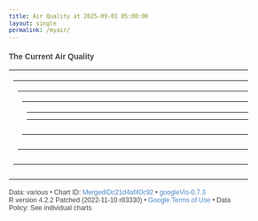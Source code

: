 ```yaml
---
title: Air Quality at 2025-09-01 05:00:00
layout: single
permalink: /myair/
---
```

### The Current Air Quality

<html xmlns="https://www.w3.org/1999/xhtml">
<head>
<title>MergedIDc21d4af40c92</title>
<meta http-equiv="content-type" content="text/html;charset=utf-8" />
<style type="text/css">
body {
  color: #444444;
  font-family: Arial,Helvetica,sans-serif;
  font-size: 75%;
  }
  a {
  color: #4D87C7;
  text-decoration: none;
}
</style>
</head>
<body> <!-- Table generated in R 4.2.2 by googleVis 0.7.3 package -->
<!-- Mon Sep  1 05:00:07 2025 -->


<!-- jsHeader -->
<script type="text/javascript">
 
// jsData 
function gvisDataTableIDc21d3867cb2f () {
var data = new google.visualization.DataTable();
var datajson =
[
 [
27.54,
100,
1001.94,
1707,
5.4,
5
] 
];
data.addColumn('number','Temperature (C)');
data.addColumn('number','Humidity (%)');
data.addColumn('number','Pressure (hPa)');
data.addColumn('number','CO2 (ppm)');
data.addColumn('number','PM10 (ug/m3)');
data.addColumn('number','PM2.5 (ug/m3)');
data.addRows(datajson);
return(data);
}


// jsData 
function gvisDataLineChartIDc21d79a7a04e () {
var data = new google.visualization.DataTable();
var datajson =
[
 [
new Date(2025,7,31,21,0,0),
27.88,
100
],
[
new Date(2025,7,31,21,1,0),
27.92,
100
],
[
new Date(2025,7,31,21,2,0),
27.96,
100
],
[
new Date(2025,7,31,21,3,0),
28,
100
],
[
new Date(2025,7,31,21,4,0),
28.03,
100
],
[
new Date(2025,7,31,21,5,0),
28.04,
100
],
[
new Date(2025,7,31,21,6,0),
28.08,
100
],
[
new Date(2025,7,31,21,7,0),
27.99,
100
],
[
new Date(2025,7,31,21,8,0),
27.89,
100
],
[
new Date(2025,7,31,21,9,0),
27.79,
100
],
[
new Date(2025,7,31,21,10,0),
27.69,
100
],
[
new Date(2025,7,31,21,11,0),
27.61,
100
],
[
new Date(2025,7,31,21,12,0),
27.52,
100
],
[
new Date(2025,7,31,21,13,0),
27.45,
100
],
[
new Date(2025,7,31,21,14,0),
27.36,
98.76
],
[
new Date(2025,7,31,21,15,0),
27.28,
98.1
],
[
new Date(2025,7,31,21,16,0),
27.2,
97.56
],
[
new Date(2025,7,31,21,17,0),
27.12,
96.77
],
[
new Date(2025,7,31,21,18,0),
27.05,
96.42
],
[
new Date(2025,7,31,21,19,0),
27,
95.65
],
[
new Date(2025,7,31,21,20,0),
26.91,
95.42
],
[
new Date(2025,7,31,21,21,0),
26.86,
94.9
],
[
new Date(2025,7,31,21,22,0),
26.8,
94.14
],
[
new Date(2025,7,31,21,23,0),
26.74,
93.45
],
[
new Date(2025,7,31,21,24,0),
26.69,
92.87
],
[
new Date(2025,7,31,21,25,0),
26.63,
92.33
],
[
new Date(2025,7,31,21,26,0),
26.58,
91.86
],
[
new Date(2025,7,31,21,27,0),
26.51,
91.4
],
[
new Date(2025,7,31,21,28,0),
26.46,
90.81
],
[
new Date(2025,7,31,21,29,0),
26.42,
90.36
],
[
new Date(2025,7,31,21,30,0),
26.39,
91.07
],
[
new Date(2025,7,31,21,31,0),
26.36,
90.98
],
[
new Date(2025,7,31,21,32,0),
26.35,
90.89
],
[
new Date(2025,7,31,21,33,0),
26.32,
89.58
],
[
new Date(2025,7,31,21,34,0),
26.28,
89.78
],
[
new Date(2025,7,31,21,35,0),
26.26,
89.77
],
[
new Date(2025,7,31,21,36,0),
26.23,
89.17
],
[
new Date(2025,7,31,21,37,0),
26.18,
88.76
],
[
new Date(2025,7,31,21,38,0),
26.15,
88.57
],
[
new Date(2025,7,31,21,39,0),
26.12,
87.86
],
[
new Date(2025,7,31,21,40,0),
26.1,
87.99
],
[
new Date(2025,7,31,21,41,0),
26.06,
89.02
],
[
new Date(2025,7,31,21,42,0),
26.08,
90.18
],
[
new Date(2025,7,31,21,43,0),
26.12,
91.32
],
[
new Date(2025,7,31,21,44,0),
26.18,
92.21
],
[
new Date(2025,7,31,21,45,0),
26.26,
92.99
],
[
new Date(2025,7,31,21,46,0),
26.32,
93.76
],
[
new Date(2025,7,31,21,47,0),
26.41,
94.38
],
[
new Date(2025,7,31,21,48,0),
26.49,
94.9
],
[
new Date(2025,7,31,21,49,0),
26.56,
95.78
],
[
new Date(2025,7,31,21,50,0),
26.62,
96.03
],
[
new Date(2025,7,31,21,51,0),
26.68,
96.57
],
[
new Date(2025,7,31,21,52,0),
26.76,
97.06
],
[
new Date(2025,7,31,21,53,0),
26.8,
97.61
],
[
new Date(2025,7,31,21,54,0),
26.86,
98.22
],
[
new Date(2025,7,31,21,55,0),
26.91,
98.64
],
[
new Date(2025,7,31,21,56,0),
26.98,
99.02
],
[
new Date(2025,7,31,21,57,0),
27.03,
99.55
],
[
new Date(2025,7,31,21,58,0),
27.09,
100
],
[
new Date(2025,7,31,21,59,0),
27.14,
100
],
[
new Date(2025,7,31,22,0,0),
27.17,
100
],
[
new Date(2025,7,31,22,1,0),
27.21,
100
],
[
new Date(2025,7,31,22,2,0),
27.3,
100
],
[
new Date(2025,7,31,22,3,0),
27.33,
100
],
[
new Date(2025,7,31,22,4,0),
27.38,
100
],
[
new Date(2025,7,31,22,5,0),
27.43,
100
],
[
new Date(2025,7,31,22,6,0),
27.47,
100
],
[
new Date(2025,7,31,22,7,0),
27.51,
100
],
[
new Date(2025,7,31,22,8,0),
27.56,
100
],
[
new Date(2025,7,31,22,9,0),
27.6,
100
],
[
new Date(2025,7,31,22,10,0),
27.64,
100
],
[
new Date(2025,7,31,22,11,0),
27.67,
100
],
[
new Date(2025,7,31,22,12,0),
27.7,
100
],
[
new Date(2025,7,31,22,13,0),
27.74,
100
],
[
new Date(2025,7,31,22,14,0),
27.78,
100
],
[
new Date(2025,7,31,22,15,0),
27.81,
100
],
[
new Date(2025,7,31,22,16,0),
27.84,
100
],
[
new Date(2025,7,31,22,17,0),
27.88,
100
],
[
new Date(2025,7,31,22,18,0),
27.9,
100
],
[
new Date(2025,7,31,22,19,0),
27.93,
100
],
[
new Date(2025,7,31,22,20,0),
27.93,
100
],
[
new Date(2025,7,31,22,21,0),
27.83,
100
],
[
new Date(2025,7,31,22,22,0),
27.73,
100
],
[
new Date(2025,7,31,22,23,0),
27.6,
100
],
[
new Date(2025,7,31,22,24,0),
27.53,
100
],
[
new Date(2025,7,31,22,25,0),
27.45,
99.52
],
[
new Date(2025,7,31,22,26,0),
27.36,
98.79
],
[
new Date(2025,7,31,22,27,0),
27.26,
98.62
],
[
new Date(2025,7,31,22,28,0),
27.19,
97.68
],
[
new Date(2025,7,31,22,29,0),
27.14,
97.52
],
[
new Date(2025,7,31,22,30,0),
27.06,
96.56
],
[
new Date(2025,7,31,22,31,0),
27.01,
96.21
],
[
new Date(2025,7,31,22,32,0),
26.91,
95.4
],
[
new Date(2025,7,31,22,33,0),
26.87,
95.34
],
[
new Date(2025,7,31,22,34,0),
26.81,
93.84
],
[
new Date(2025,7,31,22,35,0),
26.75,
93.47
],
[
new Date(2025,7,31,22,36,0),
26.69,
93.66
],
[
new Date(2025,7,31,22,37,0),
26.61,
92.86
],
[
new Date(2025,7,31,22,38,0),
26.56,
92.45
],
[
new Date(2025,7,31,22,39,0),
26.53,
91.86
],
[
new Date(2025,7,31,22,40,0),
26.44,
91.47
],
[
new Date(2025,7,31,22,41,0),
26.42,
90.99
],
[
new Date(2025,7,31,22,42,0),
26.36,
90.49
],
[
new Date(2025,7,31,22,43,0),
26.32,
89.95
],
[
new Date(2025,7,31,22,44,0),
26.28,
89.84
],
[
new Date(2025,7,31,22,45,0),
26.23,
89.12
],
[
new Date(2025,7,31,22,46,0),
26.21,
89.06
],
[
new Date(2025,7,31,22,47,0),
26.17,
89.18
],
[
new Date(2025,7,31,22,48,0),
26.15,
88.53
],
[
new Date(2025,7,31,22,49,0),
26.11,
87.97
],
[
new Date(2025,7,31,22,50,0),
26.06,
87.66
],
[
new Date(2025,7,31,22,51,0),
26.03,
87.38
],
[
new Date(2025,7,31,22,52,0),
26.01,
86.79
],
[
new Date(2025,7,31,22,53,0),
25.96,
85.93
],
[
new Date(2025,7,31,22,54,0),
25.93,
86.41
],
[
new Date(2025,7,31,22,55,0),
25.9,
86.08
],
[
new Date(2025,7,31,22,56,0),
25.88,
86.63
],
[
new Date(2025,7,31,22,57,0),
25.89,
88.39
],
[
new Date(2025,7,31,22,58,0),
25.95,
89.43
],
[
new Date(2025,7,31,22,59,0),
26.01,
90.33
],
[
new Date(2025,7,31,23,0,0),
26.08,
91.18
],
[
new Date(2025,7,31,23,1,0),
26.15,
91.86
],
[
new Date(2025,7,31,23,2,0),
26.21,
92.48
],
[
new Date(2025,7,31,23,3,0),
26.27,
93.04
],
[
new Date(2025,7,31,23,4,0),
26.37,
93.65
],
[
new Date(2025,7,31,23,5,0),
26.44,
94.22
],
[
new Date(2025,7,31,23,6,0),
26.51,
94.74
],
[
new Date(2025,7,31,23,7,0),
26.57,
95.36
],
[
new Date(2025,7,31,23,8,0),
26.63,
95.82
],
[
new Date(2025,7,31,23,9,0),
26.69,
96.43
],
[
new Date(2025,7,31,23,10,0),
26.76,
97.07
],
[
new Date(2025,7,31,23,11,0),
26.81,
97.64
],
[
new Date(2025,7,31,23,12,0),
26.85,
98.2
],
[
new Date(2025,7,31,23,13,0),
26.92,
98.56
],
[
new Date(2025,7,31,23,14,0),
26.98,
99.67
],
[
new Date(2025,7,31,23,15,0),
27.03,
99.72
],
[
new Date(2025,7,31,23,16,0),
27.07,
100
],
[
new Date(2025,7,31,23,17,0),
27.12,
100
],
[
new Date(2025,7,31,23,18,0),
27.17,
100
],
[
new Date(2025,7,31,23,19,0),
27.21,
100
],
[
new Date(2025,7,31,23,20,0),
27.26,
100
],
[
new Date(2025,7,31,23,21,0),
27.31,
100
],
[
new Date(2025,7,31,23,22,0),
27.34,
100
],
[
new Date(2025,7,31,23,23,0),
27.38,
100
],
[
new Date(2025,7,31,23,24,0),
27.44,
100
],
[
new Date(2025,7,31,23,25,0),
27.48,
100
],
[
new Date(2025,7,31,23,26,0),
27.51,
100
],
[
new Date(2025,7,31,23,27,0),
27.56,
100
],
[
new Date(2025,7,31,23,28,0),
27.6,
100
],
[
new Date(2025,7,31,23,29,0),
27.63,
100
],
[
new Date(2025,7,31,23,30,0),
27.68,
100
],
[
new Date(2025,7,31,23,31,0),
27.71,
100
],
[
new Date(2025,7,31,23,32,0),
27.74,
100
],
[
new Date(2025,7,31,23,33,0),
27.77,
100
],
[
new Date(2025,7,31,23,34,0),
27.8,
100
],
[
new Date(2025,7,31,23,35,0),
27.82,
100
],
[
new Date(2025,7,31,23,36,0),
27.86,
100
],
[
new Date(2025,7,31,23,37,0),
27.89,
100
],
[
new Date(2025,7,31,23,38,0),
27.92,
100
],
[
new Date(2025,7,31,23,39,0),
27.95,
100
],
[
new Date(2025,7,31,23,40,0),
27.94,
100
],
[
new Date(2025,7,31,23,41,0),
27.82,
100
],
[
new Date(2025,7,31,23,42,0),
27.69,
100
],
[
new Date(2025,7,31,23,43,0),
27.55,
100
],
[
new Date(2025,7,31,23,44,0),
27.42,
99.52
],
[
new Date(2025,7,31,23,45,0),
27.34,
99.29
],
[
new Date(2025,7,31,23,46,0),
27.23,
97.59
],
[
new Date(2025,7,31,23,47,0),
27.14,
96.81
],
[
new Date(2025,7,31,23,48,0),
27.04,
96.2
],
[
new Date(2025,7,31,23,49,0),
26.94,
95.61
],
[
new Date(2025,7,31,23,50,0),
26.87,
94.89
],
[
new Date(2025,7,31,23,51,0),
26.79,
94.05
],
[
new Date(2025,7,31,23,52,0),
26.7,
93.33
],
[
new Date(2025,7,31,23,53,0),
26.61,
92.84
],
[
new Date(2025,7,31,23,54,0),
26.54,
91.77
],
[
new Date(2025,7,31,23,55,0),
26.48,
91.59
],
[
new Date(2025,7,31,23,56,0),
26.4,
90.79
],
[
new Date(2025,7,31,23,57,0),
26.32,
90.59
],
[
new Date(2025,7,31,23,58,0),
26.26,
89.83
],
[
new Date(2025,7,31,23,59,0),
26.2,
88.89
],
[
new Date(2025,8,1,0,0,0),
26.13,
88.72
],
[
new Date(2025,8,1,0,1,0),
26.06,
88
],
[
new Date(2025,8,1,0,2,0),
26.02,
87.68
],
[
new Date(2025,8,1,0,3,0),
25.96,
87.38
],
[
new Date(2025,8,1,0,4,0),
25.91,
86.27
],
[
new Date(2025,8,1,0,5,0),
25.86,
86.13
],
[
new Date(2025,8,1,0,6,0),
25.8,
85.45
],
[
new Date(2025,8,1,0,7,0),
25.77,
84.97
],
[
new Date(2025,8,1,0,8,0),
25.73,
84.63
],
[
new Date(2025,8,1,0,9,0),
25.67,
84.17
],
[
new Date(2025,8,1,0,10,0),
25.62,
83.95
],
[
new Date(2025,8,1,0,11,0),
25.58,
84.24
],
[
new Date(2025,8,1,0,12,0),
25.6,
86.36
],
[
new Date(2025,8,1,0,13,0),
25.64,
87.5
],
[
new Date(2025,8,1,0,14,0),
25.71,
88.43
],
[
new Date(2025,8,1,0,15,0),
25.76,
88.99
],
[
new Date(2025,8,1,0,16,0),
25.82,
89.8
],
[
new Date(2025,8,1,0,17,0),
25.9,
90.2
],
[
new Date(2025,8,1,0,18,0),
25.96,
90.69
],
[
new Date(2025,8,1,0,19,0),
26.01,
91.38
],
[
new Date(2025,8,1,0,20,0),
26.08,
92.21
],
[
new Date(2025,8,1,0,21,0),
26.15,
92.51
],
[
new Date(2025,8,1,0,22,0),
26.21,
92.94
],
[
new Date(2025,8,1,0,23,0),
26.25,
93.55
],
[
new Date(2025,8,1,0,24,0),
26.32,
94.07
],
[
new Date(2025,8,1,0,25,0),
26.38,
94.33
],
[
new Date(2025,8,1,0,26,0),
26.43,
94.91
],
[
new Date(2025,8,1,0,27,0),
26.49,
95.23
],
[
new Date(2025,8,1,0,28,0),
26.52,
95.68
],
[
new Date(2025,8,1,0,29,0),
26.59,
96.18
],
[
new Date(2025,8,1,0,30,0),
26.64,
96.49
],
[
new Date(2025,8,1,0,31,0),
26.69,
96.96
],
[
new Date(2025,8,1,0,32,0),
26.74,
97.42
],
[
new Date(2025,8,1,0,33,0),
26.78,
98.02
],
[
new Date(2025,8,1,0,34,0),
26.83,
98.25
],
[
new Date(2025,8,1,0,35,0),
26.88,
98.77
],
[
new Date(2025,8,1,0,36,0),
26.92,
99.51
],
[
new Date(2025,8,1,0,37,0),
26.96,
100
],
[
new Date(2025,8,1,0,38,0),
27,
100
],
[
new Date(2025,8,1,0,39,0),
27.03,
100
],
[
new Date(2025,8,1,0,40,0),
27.07,
100
],
[
new Date(2025,8,1,0,41,0),
27.1,
100
],
[
new Date(2025,8,1,0,42,0),
27.14,
100
],
[
new Date(2025,8,1,0,43,0),
27.17,
100
],
[
new Date(2025,8,1,0,44,0),
27.21,
100
],
[
new Date(2025,8,1,0,45,0),
27.23,
100
],
[
new Date(2025,8,1,0,46,0),
27.26,
100
],
[
new Date(2025,8,1,0,47,0),
27.29,
100
],
[
new Date(2025,8,1,0,48,0),
27.33,
100
],
[
new Date(2025,8,1,0,49,0),
27.36,
100
],
[
new Date(2025,8,1,0,50,0),
27.39,
100
],
[
new Date(2025,8,1,0,51,0),
27.42,
100
],
[
new Date(2025,8,1,0,52,0),
27.44,
100
],
[
new Date(2025,8,1,0,53,0),
27.47,
100
],
[
new Date(2025,8,1,0,54,0),
27.49,
100
],
[
new Date(2025,8,1,0,55,0),
27.53,
100
],
[
new Date(2025,8,1,0,56,0),
27.54,
100
],
[
new Date(2025,8,1,0,57,0),
27.57,
100
],
[
new Date(2025,8,1,0,58,0),
27.6,
100
],
[
new Date(2025,8,1,0,59,0),
27.63,
100
],
[
new Date(2025,8,1,1,0,0),
27.66,
100
],
[
new Date(2025,8,1,1,1,0),
27.68,
100
],
[
new Date(2025,8,1,1,2,0),
27.64,
100
],
[
new Date(2025,8,1,1,3,0),
27.52,
99.11
],
[
new Date(2025,8,1,1,4,0),
27.41,
99.57
],
[
new Date(2025,8,1,1,5,0),
27.31,
98.55
],
[
new Date(2025,8,1,1,6,0),
27.2,
97.91
],
[
new Date(2025,8,1,1,7,0),
27.11,
96.89
],
[
new Date(2025,8,1,1,8,0),
27.02,
96.63
],
[
new Date(2025,8,1,1,9,0),
26.92,
95.58
],
[
new Date(2025,8,1,1,10,0),
26.81,
95.39
],
[
new Date(2025,8,1,1,11,0),
26.73,
94.67
],
[
new Date(2025,8,1,1,12,0),
26.65,
93.9
],
[
new Date(2025,8,1,1,13,0),
26.57,
93.21
],
[
new Date(2025,8,1,1,14,0),
26.5,
92.73
],
[
new Date(2025,8,1,1,15,0),
26.43,
91.72
],
[
new Date(2025,8,1,1,16,0),
26.35,
91.21
],
[
new Date(2025,8,1,1,17,0),
26.28,
90.64
],
[
new Date(2025,8,1,1,18,0),
26.22,
89.58
],
[
new Date(2025,8,1,1,19,0),
26.15,
89.17
],
[
new Date(2025,8,1,1,20,0),
26.09,
88.4
],
[
new Date(2025,8,1,1,21,0),
26.01,
87.63
],
[
new Date(2025,8,1,1,22,0),
25.94,
87.57
],
[
new Date(2025,8,1,1,23,0),
25.88,
87.17
],
[
new Date(2025,8,1,1,24,0),
25.82,
86.61
],
[
new Date(2025,8,1,1,25,0),
25.77,
86.39
],
[
new Date(2025,8,1,1,26,0),
25.71,
85.72
],
[
new Date(2025,8,1,1,27,0),
25.68,
85.17
],
[
new Date(2025,8,1,1,28,0),
25.64,
85.76
],
[
new Date(2025,8,1,1,29,0),
25.64,
87.84
],
[
new Date(2025,8,1,1,30,0),
25.69,
89.13
],
[
new Date(2025,8,1,1,31,0),
25.74,
89.88
],
[
new Date(2025,8,1,1,32,0),
25.8,
90.4
],
[
new Date(2025,8,1,1,33,0),
25.86,
91.29
],
[
new Date(2025,8,1,1,34,0),
25.9,
91.61
],
[
new Date(2025,8,1,1,35,0),
25.98,
92.47
],
[
new Date(2025,8,1,1,36,0),
26.04,
92.67
],
[
new Date(2025,8,1,1,37,0),
26.11,
93.07
],
[
new Date(2025,8,1,1,38,0),
26.16,
93.84
],
[
new Date(2025,8,1,1,39,0),
26.22,
94.06
],
[
new Date(2025,8,1,1,40,0),
26.27,
94.62
],
[
new Date(2025,8,1,1,41,0),
26.32,
95.1
],
[
new Date(2025,8,1,1,42,0),
26.37,
95.7
],
[
new Date(2025,8,1,1,43,0),
26.44,
96.24
],
[
new Date(2025,8,1,1,44,0),
26.48,
96.83
],
[
new Date(2025,8,1,1,45,0),
26.53,
96.92
],
[
new Date(2025,8,1,1,46,0),
26.57,
97.38
],
[
new Date(2025,8,1,1,47,0),
26.6,
97.95
],
[
new Date(2025,8,1,1,48,0),
26.67,
98.24
],
[
new Date(2025,8,1,1,49,0),
26.71,
98.69
],
[
new Date(2025,8,1,1,50,0),
26.75,
99.39
],
[
new Date(2025,8,1,1,51,0),
26.8,
99.4
],
[
new Date(2025,8,1,1,52,0),
26.84,
99.84
],
[
new Date(2025,8,1,1,53,0),
26.88,
100
],
[
new Date(2025,8,1,1,54,0),
26.92,
100
],
[
new Date(2025,8,1,1,55,0),
26.96,
100
],
[
new Date(2025,8,1,1,56,0),
27,
100
],
[
new Date(2025,8,1,1,57,0),
27.03,
100
],
[
new Date(2025,8,1,1,58,0),
27.05,
100
],
[
new Date(2025,8,1,1,59,0),
27.1,
100
],
[
new Date(2025,8,1,2,0,0),
27.13,
100
],
[
new Date(2025,8,1,2,1,0),
27.17,
100
],
[
new Date(2025,8,1,2,2,0),
27.2,
100
],
[
new Date(2025,8,1,2,3,0),
27.25,
100
],
[
new Date(2025,8,1,2,4,0),
27.26,
100
],
[
new Date(2025,8,1,2,5,0),
27.29,
100
],
[
new Date(2025,8,1,2,6,0),
27.32,
100
],
[
new Date(2025,8,1,2,7,0),
27.35,
100
],
[
new Date(2025,8,1,2,8,0),
27.37,
100
],
[
new Date(2025,8,1,2,9,0),
27.4,
100
],
[
new Date(2025,8,1,2,10,0),
27.43,
100
],
[
new Date(2025,8,1,2,11,0),
27.45,
100
],
[
new Date(2025,8,1,2,12,0),
27.47,
100
],
[
new Date(2025,8,1,2,13,0),
27.5,
100
],
[
new Date(2025,8,1,2,14,0),
27.52,
100
],
[
new Date(2025,8,1,2,15,0),
27.55,
100
],
[
new Date(2025,8,1,2,16,0),
27.57,
100
],
[
new Date(2025,8,1,2,17,0),
27.59,
100
],
[
new Date(2025,8,1,2,18,0),
27.62,
100
],
[
new Date(2025,8,1,2,19,0),
27.63,
100
],
[
new Date(2025,8,1,2,20,0),
27.67,
100
],
[
new Date(2025,8,1,2,21,0),
27.63,
100
],
[
new Date(2025,8,1,2,22,0),
27.49,
100
],
[
new Date(2025,8,1,2,23,0),
27.42,
100
],
[
new Date(2025,8,1,2,24,0),
27.31,
99.55
],
[
new Date(2025,8,1,2,25,0),
27.19,
98.69
],
[
new Date(2025,8,1,2,26,0),
27.1,
97.64
],
[
new Date(2025,8,1,2,27,0),
26.99,
97.2
],
[
new Date(2025,8,1,2,28,0),
26.9,
96.14
],
[
new Date(2025,8,1,2,29,0),
26.81,
95.47
],
[
new Date(2025,8,1,2,30,0),
26.72,
94.83
],
[
new Date(2025,8,1,2,31,0),
26.63,
94.5
],
[
new Date(2025,8,1,2,32,0),
26.55,
93.75
],
[
new Date(2025,8,1,2,33,0),
26.46,
92.84
],
[
new Date(2025,8,1,2,34,0),
26.38,
92.12
],
[
new Date(2025,8,1,2,35,0),
26.3,
91.72
],
[
new Date(2025,8,1,2,36,0),
26.22,
90.98
],
[
new Date(2025,8,1,2,37,0),
26.15,
90.59
],
[
new Date(2025,8,1,2,38,0),
26.09,
90.09
],
[
new Date(2025,8,1,2,39,0),
26.02,
88.84
],
[
new Date(2025,8,1,2,40,0),
25.94,
88.86
],
[
new Date(2025,8,1,2,41,0),
25.87,
87.91
],
[
new Date(2025,8,1,2,42,0),
25.82,
87.73
],
[
new Date(2025,8,1,2,43,0),
25.78,
86.93
],
[
new Date(2025,8,1,2,44,0),
25.72,
86.47
],
[
new Date(2025,8,1,2,45,0),
25.67,
86.75
],
[
new Date(2025,8,1,2,46,0),
25.62,
85.51
],
[
new Date(2025,8,1,2,47,0),
25.58,
85.56
],
[
new Date(2025,8,1,2,48,0),
25.58,
87.95
],
[
new Date(2025,8,1,2,49,0),
25.62,
89.19
],
[
new Date(2025,8,1,2,50,0),
25.66,
90.13
],
[
new Date(2025,8,1,2,51,0),
25.71,
90.8
],
[
new Date(2025,8,1,2,52,0),
25.77,
91.3
],
[
new Date(2025,8,1,2,53,0),
25.84,
91.98
],
[
new Date(2025,8,1,2,54,0),
25.88,
92.53
],
[
new Date(2025,8,1,2,55,0),
25.96,
92.99
],
[
new Date(2025,8,1,2,56,0),
26.03,
93.83
],
[
new Date(2025,8,1,2,57,0),
26.08,
93.96
],
[
new Date(2025,8,1,2,58,0),
26.14,
94.3
],
[
new Date(2025,8,1,2,59,0),
26.19,
94.87
],
[
new Date(2025,8,1,3,0,0),
26.23,
95.35
],
[
new Date(2025,8,1,3,1,0),
26.29,
95.97
],
[
new Date(2025,8,1,3,2,0),
26.35,
96.46
],
[
new Date(2025,8,1,3,3,0),
26.4,
96.85
],
[
new Date(2025,8,1,3,4,0),
26.45,
97.22
],
[
new Date(2025,8,1,3,5,0),
26.5,
97.63
],
[
new Date(2025,8,1,3,6,0),
26.55,
98.22
],
[
new Date(2025,8,1,3,7,0),
26.59,
98.5
],
[
new Date(2025,8,1,3,8,0),
26.64,
98.87
],
[
new Date(2025,8,1,3,9,0),
26.68,
99.49
],
[
new Date(2025,8,1,3,10,0),
26.72,
99.79
],
[
new Date(2025,8,1,3,11,0),
26.77,
100
],
[
new Date(2025,8,1,3,12,0),
26.81,
100
],
[
new Date(2025,8,1,3,13,0),
26.86,
100
],
[
new Date(2025,8,1,3,14,0),
26.89,
100
],
[
new Date(2025,8,1,3,15,0),
26.92,
100
],
[
new Date(2025,8,1,3,16,0),
26.97,
100
],
[
new Date(2025,8,1,3,17,0),
27,
100
],
[
new Date(2025,8,1,3,18,0),
27.03,
100
],
[
new Date(2025,8,1,3,19,0),
27.06,
100
],
[
new Date(2025,8,1,3,20,0),
27.09,
100
],
[
new Date(2025,8,1,3,21,0),
27.13,
100
],
[
new Date(2025,8,1,3,22,0),
27.16,
100
],
[
new Date(2025,8,1,3,23,0),
27.19,
100
],
[
new Date(2025,8,1,3,24,0),
27.22,
100
],
[
new Date(2025,8,1,3,25,0),
27.22,
100
],
[
new Date(2025,8,1,3,26,0),
27.27,
100
],
[
new Date(2025,8,1,3,27,0),
27.3,
100
],
[
new Date(2025,8,1,3,28,0),
27.32,
100
],
[
new Date(2025,8,1,3,29,0),
27.34,
100
],
[
new Date(2025,8,1,3,30,0),
27.37,
100
],
[
new Date(2025,8,1,3,31,0),
27.39,
100
],
[
new Date(2025,8,1,3,32,0),
27.41,
100
],
[
new Date(2025,8,1,3,33,0),
27.44,
100
],
[
new Date(2025,8,1,3,34,0),
27.46,
100
],
[
new Date(2025,8,1,3,35,0),
27.48,
100
],
[
new Date(2025,8,1,3,36,0),
27.51,
100
],
[
new Date(2025,8,1,3,37,0),
27.53,
100
],
[
new Date(2025,8,1,3,38,0),
27.53,
100
],
[
new Date(2025,8,1,3,39,0),
27.56,
100
],
[
new Date(2025,8,1,3,40,0),
27.6,
100
],
[
new Date(2025,8,1,3,41,0),
27.61,
100
],
[
new Date(2025,8,1,3,42,0),
27.54,
100
],
[
new Date(2025,8,1,3,43,0),
27.44,
100
],
[
new Date(2025,8,1,3,44,0),
27.32,
99.52
],
[
new Date(2025,8,1,3,45,0),
27.2,
99.1
],
[
new Date(2025,8,1,3,46,0),
27.11,
98.88
],
[
new Date(2025,8,1,3,47,0),
27.02,
97.52
],
[
new Date(2025,8,1,3,48,0),
26.91,
97
],
[
new Date(2025,8,1,3,49,0),
26.81,
96.02
],
[
new Date(2025,8,1,3,50,0),
26.72,
95.69
],
[
new Date(2025,8,1,3,51,0),
26.61,
94.83
],
[
new Date(2025,8,1,3,52,0),
26.52,
94.06
],
[
new Date(2025,8,1,3,53,0),
26.46,
93.58
],
[
new Date(2025,8,1,3,54,0),
26.37,
92.46
],
[
new Date(2025,8,1,3,55,0),
26.29,
92.04
],
[
new Date(2025,8,1,3,56,0),
26.2,
91.42
],
[
new Date(2025,8,1,3,57,0),
26.14,
91
],
[
new Date(2025,8,1,3,58,0),
26.06,
90.05
],
[
new Date(2025,8,1,3,59,0),
25.98,
89.63
],
[
new Date(2025,8,1,4,0,0),
25.91,
89.08
],
[
new Date(2025,8,1,4,1,0),
25.84,
88.35
],
[
new Date(2025,8,1,4,2,0),
25.77,
88.09
],
[
new Date(2025,8,1,4,3,0),
25.71,
87.86
],
[
new Date(2025,8,1,4,4,0),
25.66,
87.15
],
[
new Date(2025,8,1,4,5,0),
25.61,
86.37
],
[
new Date(2025,8,1,4,6,0),
25.55,
85.69
],
[
new Date(2025,8,1,4,7,0),
25.53,
87.12
],
[
new Date(2025,8,1,4,8,0),
25.54,
89.15
],
[
new Date(2025,8,1,4,9,0),
25.59,
90.18
],
[
new Date(2025,8,1,4,10,0),
25.62,
90.85
],
[
new Date(2025,8,1,4,11,0),
25.71,
91.53
],
[
new Date(2025,8,1,4,12,0),
25.77,
92.23
],
[
new Date(2025,8,1,4,13,0),
25.82,
92.72
],
[
new Date(2025,8,1,4,14,0),
25.87,
93.6
],
[
new Date(2025,8,1,4,15,0),
25.95,
93.86
],
[
new Date(2025,8,1,4,16,0),
26,
94.24
],
[
new Date(2025,8,1,4,17,0),
26.06,
94.71
],
[
new Date(2025,8,1,4,18,0),
26.11,
95.53
],
[
new Date(2025,8,1,4,19,0),
26.16,
95.76
],
[
new Date(2025,8,1,4,20,0),
26.22,
96.35
],
[
new Date(2025,8,1,4,21,0),
26.26,
96.61
],
[
new Date(2025,8,1,4,22,0),
26.3,
97.18
],
[
new Date(2025,8,1,4,23,0),
26.37,
97.51
],
[
new Date(2025,8,1,4,24,0),
26.41,
98.28
],
[
new Date(2025,8,1,4,25,0),
26.47,
98.79
],
[
new Date(2025,8,1,4,26,0),
26.52,
99.31
],
[
new Date(2025,8,1,4,27,0),
26.57,
99.77
],
[
new Date(2025,8,1,4,28,0),
26.61,
99.85
],
[
new Date(2025,8,1,4,29,0),
26.65,
100
],
[
new Date(2025,8,1,4,30,0),
26.69,
100
],
[
new Date(2025,8,1,4,31,0),
26.73,
100
],
[
new Date(2025,8,1,4,32,0),
26.77,
100
],
[
new Date(2025,8,1,4,33,0),
26.81,
100
],
[
new Date(2025,8,1,4,34,0),
26.85,
100
],
[
new Date(2025,8,1,4,35,0),
26.88,
100
],
[
new Date(2025,8,1,4,36,0),
26.92,
100
],
[
new Date(2025,8,1,4,37,0),
26.96,
100
],
[
new Date(2025,8,1,4,38,0),
27,
100
],
[
new Date(2025,8,1,4,39,0),
27.03,
100
],
[
new Date(2025,8,1,4,40,0),
27.06,
100
],
[
new Date(2025,8,1,4,41,0),
27.09,
100
],
[
new Date(2025,8,1,4,42,0),
27.12,
100
],
[
new Date(2025,8,1,4,43,0),
27.15,
100
],
[
new Date(2025,8,1,4,44,0),
27.17,
100
],
[
new Date(2025,8,1,4,45,0),
27.2,
100
],
[
new Date(2025,8,1,4,46,0),
27.22,
100
],
[
new Date(2025,8,1,4,47,0),
27.25,
100
],
[
new Date(2025,8,1,4,48,0),
27.28,
100
],
[
new Date(2025,8,1,4,49,0),
27.3,
100
],
[
new Date(2025,8,1,4,50,0),
27.33,
100
],
[
new Date(2025,8,1,4,51,0),
27.36,
100
],
[
new Date(2025,8,1,4,52,0),
27.38,
100
],
[
new Date(2025,8,1,4,53,0),
27.4,
100
],
[
new Date(2025,8,1,4,54,0),
27.42,
100
],
[
new Date(2025,8,1,4,55,0),
27.45,
100
],
[
new Date(2025,8,1,4,56,0),
27.47,
100
],
[
new Date(2025,8,1,4,57,0),
27.49,
100
],
[
new Date(2025,8,1,4,58,0),
27.51,
100
],
[
new Date(2025,8,1,4,59,0),
27.53,
100
],
[
new Date(2025,8,1,5,0,0),
27.54,
100
] 
];
data.addColumn('datetime','time');
data.addColumn('number','Temperature');
data.addColumn('number','Humidity');
data.addRows(datajson);
return(data);
}


// jsData 
function gvisDataAreaChartIDc21d47f8bcfd () {
var data = new google.visualization.DataTable();
var datajson =
[
 [
new Date(2025,7,31,21,0,0),
1003.85,
"#9B59B6"
],
[
new Date(2025,7,31,21,1,0),
1003.91,
"#9B59B6"
],
[
new Date(2025,7,31,21,2,0),
1003.88,
"#9B59B6"
],
[
new Date(2025,7,31,21,3,0),
1003.92,
"#9B59B6"
],
[
new Date(2025,7,31,21,4,0),
1003.98,
"#9B59B6"
],
[
new Date(2025,7,31,21,5,0),
1003.88,
"#9B59B6"
],
[
new Date(2025,7,31,21,6,0),
1003.92,
"#9B59B6"
],
[
new Date(2025,7,31,21,7,0),
1003.95,
"#9B59B6"
],
[
new Date(2025,7,31,21,8,0),
1003.91,
"#9B59B6"
],
[
new Date(2025,7,31,21,9,0),
1003.97,
"#9B59B6"
],
[
new Date(2025,7,31,21,10,0),
1003.96,
"#9B59B6"
],
[
new Date(2025,7,31,21,11,0),
1003.93,
"#9B59B6"
],
[
new Date(2025,7,31,21,12,0),
1003.92,
"#9B59B6"
],
[
new Date(2025,7,31,21,13,0),
1003.89,
"#9B59B6"
],
[
new Date(2025,7,31,21,14,0),
1003.89,
"#9B59B6"
],
[
new Date(2025,7,31,21,15,0),
1003.94,
"#9B59B6"
],
[
new Date(2025,7,31,21,16,0),
1003.91,
"#9B59B6"
],
[
new Date(2025,7,31,21,17,0),
1003.91,
"#9B59B6"
],
[
new Date(2025,7,31,21,18,0),
1003.96,
"#9B59B6"
],
[
new Date(2025,7,31,21,19,0),
1003.96,
"#9B59B6"
],
[
new Date(2025,7,31,21,20,0),
1003.98,
"#9B59B6"
],
[
new Date(2025,7,31,21,21,0),
1004.01,
"#9B59B6"
],
[
new Date(2025,7,31,21,22,0),
1003.97,
"#9B59B6"
],
[
new Date(2025,7,31,21,23,0),
1004.01,
"#9B59B6"
],
[
new Date(2025,7,31,21,24,0),
1004.02,
"#9B59B6"
],
[
new Date(2025,7,31,21,25,0),
1004.01,
"#9B59B6"
],
[
new Date(2025,7,31,21,26,0),
1003.98,
"#9B59B6"
],
[
new Date(2025,7,31,21,27,0),
1003.99,
"#9B59B6"
],
[
new Date(2025,7,31,21,28,0),
1003.92,
"#9B59B6"
],
[
new Date(2025,7,31,21,29,0),
1003.92,
"#9B59B6"
],
[
new Date(2025,7,31,21,30,0),
1003.92,
"#9B59B6"
],
[
new Date(2025,7,31,21,31,0),
1003.88,
"#9B59B6"
],
[
new Date(2025,7,31,21,32,0),
1003.88,
"#9B59B6"
],
[
new Date(2025,7,31,21,33,0),
1003.86,
"#9B59B6"
],
[
new Date(2025,7,31,21,34,0),
1003.85,
"#9B59B6"
],
[
new Date(2025,7,31,21,35,0),
1003.79,
"#9B59B6"
],
[
new Date(2025,7,31,21,36,0),
1003.82,
"#9B59B6"
],
[
new Date(2025,7,31,21,37,0),
1003.76,
"#9B59B6"
],
[
new Date(2025,7,31,21,38,0),
1003.75,
"#9B59B6"
],
[
new Date(2025,7,31,21,39,0),
1003.75,
"#9B59B6"
],
[
new Date(2025,7,31,21,40,0),
1003.73,
"#9B59B6"
],
[
new Date(2025,7,31,21,41,0),
1003.74,
"#9B59B6"
],
[
new Date(2025,7,31,21,42,0),
1003.71,
"#9B59B6"
],
[
new Date(2025,7,31,21,43,0),
1003.71,
"#9B59B6"
],
[
new Date(2025,7,31,21,44,0),
1003.72,
"#9B59B6"
],
[
new Date(2025,7,31,21,45,0),
1003.72,
"#9B59B6"
],
[
new Date(2025,7,31,21,46,0),
1003.63,
"#9B59B6"
],
[
new Date(2025,7,31,21,47,0),
1003.68,
"#9B59B6"
],
[
new Date(2025,7,31,21,48,0),
1003.69,
"#9B59B6"
],
[
new Date(2025,7,31,21,49,0),
1003.62,
"#9B59B6"
],
[
new Date(2025,7,31,21,50,0),
1003.64,
"#9B59B6"
],
[
new Date(2025,7,31,21,51,0),
1003.63,
"#9B59B6"
],
[
new Date(2025,7,31,21,52,0),
1003.69,
"#9B59B6"
],
[
new Date(2025,7,31,21,53,0),
1003.65,
"#9B59B6"
],
[
new Date(2025,7,31,21,54,0),
1003.69,
"#9B59B6"
],
[
new Date(2025,7,31,21,55,0),
1003.69,
"#9B59B6"
],
[
new Date(2025,7,31,21,56,0),
1003.66,
"#9B59B6"
],
[
new Date(2025,7,31,21,57,0),
1003.75,
"#9B59B6"
],
[
new Date(2025,7,31,21,58,0),
1003.7,
"#9B59B6"
],
[
new Date(2025,7,31,21,59,0),
1003.75,
"#9B59B6"
],
[
new Date(2025,7,31,22,0,0),
1003.73,
"#9B59B6"
],
[
new Date(2025,7,31,22,1,0),
1003.68,
"#9B59B6"
],
[
new Date(2025,7,31,22,2,0),
1003.76,
"#9B59B6"
],
[
new Date(2025,7,31,22,3,0),
1003.81,
"#9B59B6"
],
[
new Date(2025,7,31,22,4,0),
1003.83,
"#9B59B6"
],
[
new Date(2025,7,31,22,5,0),
1003.83,
"#9B59B6"
],
[
new Date(2025,7,31,22,6,0),
1003.81,
"#9B59B6"
],
[
new Date(2025,7,31,22,7,0),
1003.83,
"#9B59B6"
],
[
new Date(2025,7,31,22,8,0),
1003.8,
"#9B59B6"
],
[
new Date(2025,7,31,22,9,0),
1003.79,
"#9B59B6"
],
[
new Date(2025,7,31,22,10,0),
1003.79,
"#9B59B6"
],
[
new Date(2025,7,31,22,11,0),
1003.76,
"#9B59B6"
],
[
new Date(2025,7,31,22,12,0),
1003.85,
"#9B59B6"
],
[
new Date(2025,7,31,22,13,0),
1003.83,
"#9B59B6"
],
[
new Date(2025,7,31,22,14,0),
1003.84,
"#9B59B6"
],
[
new Date(2025,7,31,22,15,0),
1003.82,
"#9B59B6"
],
[
new Date(2025,7,31,22,16,0),
1003.82,
"#9B59B6"
],
[
new Date(2025,7,31,22,17,0),
1003.86,
"#9B59B6"
],
[
new Date(2025,7,31,22,18,0),
1003.82,
"#9B59B6"
],
[
new Date(2025,7,31,22,19,0),
1003.81,
"#9B59B6"
],
[
new Date(2025,7,31,22,20,0),
1003.79,
"#9B59B6"
],
[
new Date(2025,7,31,22,21,0),
1003.83,
"#9B59B6"
],
[
new Date(2025,7,31,22,22,0),
1003.82,
"#9B59B6"
],
[
new Date(2025,7,31,22,23,0),
1003.8,
"#9B59B6"
],
[
new Date(2025,7,31,22,24,0),
1003.83,
"#9B59B6"
],
[
new Date(2025,7,31,22,25,0),
1003.82,
"#9B59B6"
],
[
new Date(2025,7,31,22,26,0),
1003.89,
"#9B59B6"
],
[
new Date(2025,7,31,22,27,0),
1003.82,
"#9B59B6"
],
[
new Date(2025,7,31,22,28,0),
1003.82,
"#9B59B6"
],
[
new Date(2025,7,31,22,29,0),
1003.85,
"#9B59B6"
],
[
new Date(2025,7,31,22,30,0),
1003.84,
"#9B59B6"
],
[
new Date(2025,7,31,22,31,0),
1003.86,
"#9B59B6"
],
[
new Date(2025,7,31,22,32,0),
1003.87,
"#9B59B6"
],
[
new Date(2025,7,31,22,33,0),
1003.91,
"#9B59B6"
],
[
new Date(2025,7,31,22,34,0),
1003.96,
"#9B59B6"
],
[
new Date(2025,7,31,22,35,0),
1003.93,
"#9B59B6"
],
[
new Date(2025,7,31,22,36,0),
1003.95,
"#9B59B6"
],
[
new Date(2025,7,31,22,37,0),
1004.01,
"#9B59B6"
],
[
new Date(2025,7,31,22,38,0),
1004,
"#9B59B6"
],
[
new Date(2025,7,31,22,39,0),
1003.99,
"#9B59B6"
],
[
new Date(2025,7,31,22,40,0),
1004.03,
"#9B59B6"
],
[
new Date(2025,7,31,22,41,0),
1004.05,
"#9B59B6"
],
[
new Date(2025,7,31,22,42,0),
1004.06,
"#9B59B6"
],
[
new Date(2025,7,31,22,43,0),
1004.03,
"#9B59B6"
],
[
new Date(2025,7,31,22,44,0),
1004.03,
"#9B59B6"
],
[
new Date(2025,7,31,22,45,0),
1004.07,
"#9B59B6"
],
[
new Date(2025,7,31,22,46,0),
1004,
"#9B59B6"
],
[
new Date(2025,7,31,22,47,0),
1003.97,
"#9B59B6"
],
[
new Date(2025,7,31,22,48,0),
1003.97,
"#9B59B6"
],
[
new Date(2025,7,31,22,49,0),
1004.01,
"#9B59B6"
],
[
new Date(2025,7,31,22,50,0),
1003.97,
"#9B59B6"
],
[
new Date(2025,7,31,22,51,0),
1004.01,
"#9B59B6"
],
[
new Date(2025,7,31,22,52,0),
1003.98,
"#9B59B6"
],
[
new Date(2025,7,31,22,53,0),
1003.95,
"#9B59B6"
],
[
new Date(2025,7,31,22,54,0),
1004.01,
"#9B59B6"
],
[
new Date(2025,7,31,22,55,0),
1003.95,
"#9B59B6"
],
[
new Date(2025,7,31,22,56,0),
1004.01,
"#9B59B6"
],
[
new Date(2025,7,31,22,57,0),
1004.01,
"#9B59B6"
],
[
new Date(2025,7,31,22,58,0),
1004.05,
"#9B59B6"
],
[
new Date(2025,7,31,22,59,0),
1004.02,
"#9B59B6"
],
[
new Date(2025,7,31,23,0,0),
1003.98,
"#9B59B6"
],
[
new Date(2025,7,31,23,1,0),
1003.95,
"#9B59B6"
],
[
new Date(2025,7,31,23,2,0),
1003.88,
"#9B59B6"
],
[
new Date(2025,7,31,23,3,0),
1003.88,
"#9B59B6"
],
[
new Date(2025,7,31,23,4,0),
1003.83,
"#9B59B6"
],
[
new Date(2025,7,31,23,5,0),
1003.91,
"#9B59B6"
],
[
new Date(2025,7,31,23,6,0),
1003.91,
"#9B59B6"
],
[
new Date(2025,7,31,23,7,0),
1003.9,
"#9B59B6"
],
[
new Date(2025,7,31,23,8,0),
1003.9,
"#9B59B6"
],
[
new Date(2025,7,31,23,9,0),
1003.91,
"#9B59B6"
],
[
new Date(2025,7,31,23,10,0),
1003.91,
"#9B59B6"
],
[
new Date(2025,7,31,23,11,0),
1003.9,
"#9B59B6"
],
[
new Date(2025,7,31,23,12,0),
1003.85,
"#9B59B6"
],
[
new Date(2025,7,31,23,13,0),
1003.85,
"#9B59B6"
],
[
new Date(2025,7,31,23,14,0),
1003.89,
"#9B59B6"
],
[
new Date(2025,7,31,23,15,0),
1003.85,
"#9B59B6"
],
[
new Date(2025,7,31,23,16,0),
1003.84,
"#9B59B6"
],
[
new Date(2025,7,31,23,17,0),
1003.84,
"#9B59B6"
],
[
new Date(2025,7,31,23,18,0),
1003.85,
"#9B59B6"
],
[
new Date(2025,7,31,23,19,0),
1003.85,
"#9B59B6"
],
[
new Date(2025,7,31,23,20,0),
1003.89,
"#9B59B6"
],
[
new Date(2025,7,31,23,21,0),
1003.92,
"#9B59B6"
],
[
new Date(2025,7,31,23,22,0),
1003.93,
"#9B59B6"
],
[
new Date(2025,7,31,23,23,0),
1003.94,
"#9B59B6"
],
[
new Date(2025,7,31,23,24,0),
1003.92,
"#9B59B6"
],
[
new Date(2025,7,31,23,25,0),
1003.93,
"#9B59B6"
],
[
new Date(2025,7,31,23,26,0),
1003.87,
"#9B59B6"
],
[
new Date(2025,7,31,23,27,0),
1003.85,
"#9B59B6"
],
[
new Date(2025,7,31,23,28,0),
1003.84,
"#9B59B6"
],
[
new Date(2025,7,31,23,29,0),
1003.87,
"#9B59B6"
],
[
new Date(2025,7,31,23,30,0),
1003.91,
"#9B59B6"
],
[
new Date(2025,7,31,23,31,0),
1003.86,
"#9B59B6"
],
[
new Date(2025,7,31,23,32,0),
1003.82,
"#9B59B6"
],
[
new Date(2025,7,31,23,33,0),
1003.78,
"#9B59B6"
],
[
new Date(2025,7,31,23,34,0),
1003.75,
"#9B59B6"
],
[
new Date(2025,7,31,23,35,0),
1003.72,
"#9B59B6"
],
[
new Date(2025,7,31,23,36,0),
1003.81,
"#9B59B6"
],
[
new Date(2025,7,31,23,37,0),
1003.77,
"#9B59B6"
],
[
new Date(2025,7,31,23,38,0),
1003.76,
"#9B59B6"
],
[
new Date(2025,7,31,23,39,0),
1003.79,
"#9B59B6"
],
[
new Date(2025,7,31,23,40,0),
1003.78,
"#9B59B6"
],
[
new Date(2025,7,31,23,41,0),
1003.82,
"#9B59B6"
],
[
new Date(2025,7,31,23,42,0),
1003.79,
"#9B59B6"
],
[
new Date(2025,7,31,23,43,0),
1003.84,
"#9B59B6"
],
[
new Date(2025,7,31,23,44,0),
1003.78,
"#9B59B6"
],
[
new Date(2025,7,31,23,45,0),
1003.75,
"#9B59B6"
],
[
new Date(2025,7,31,23,46,0),
1003.74,
"#9B59B6"
],
[
new Date(2025,7,31,23,47,0),
1003.8,
"#9B59B6"
],
[
new Date(2025,7,31,23,48,0),
1003.77,
"#9B59B6"
],
[
new Date(2025,7,31,23,49,0),
1003.66,
"#9B59B6"
],
[
new Date(2025,7,31,23,50,0),
1003.8,
"#9B59B6"
],
[
new Date(2025,7,31,23,51,0),
1003.7,
"#9B59B6"
],
[
new Date(2025,7,31,23,52,0),
1003.73,
"#9B59B6"
],
[
new Date(2025,7,31,23,53,0),
1003.67,
"#9B59B6"
],
[
new Date(2025,7,31,23,54,0),
1003.64,
"#9B59B6"
],
[
new Date(2025,7,31,23,55,0),
1003.68,
"#9B59B6"
],
[
new Date(2025,7,31,23,56,0),
1003.68,
"#9B59B6"
],
[
new Date(2025,7,31,23,57,0),
1003.66,
"#9B59B6"
],
[
new Date(2025,7,31,23,58,0),
1003.68,
"#9B59B6"
],
[
new Date(2025,7,31,23,59,0),
1003.62,
"#9B59B6"
],
[
new Date(2025,8,1,0,0,0),
1003.58,
"#9B59B6"
],
[
new Date(2025,8,1,0,1,0),
1003.6,
"#9B59B6"
],
[
new Date(2025,8,1,0,2,0),
1003.64,
"#9B59B6"
],
[
new Date(2025,8,1,0,3,0),
1003.67,
"#9B59B6"
],
[
new Date(2025,8,1,0,4,0),
1003.67,
"#9B59B6"
],
[
new Date(2025,8,1,0,5,0),
1003.65,
"#9B59B6"
],
[
new Date(2025,8,1,0,6,0),
1003.68,
"#9B59B6"
],
[
new Date(2025,8,1,0,7,0),
1003.73,
"#9B59B6"
],
[
new Date(2025,8,1,0,8,0),
1003.77,
"#9B59B6"
],
[
new Date(2025,8,1,0,9,0),
1003.74,
"#9B59B6"
],
[
new Date(2025,8,1,0,10,0),
1003.8,
"#9B59B6"
],
[
new Date(2025,8,1,0,11,0),
1003.72,
"#9B59B6"
],
[
new Date(2025,8,1,0,12,0),
1003.82,
"#9B59B6"
],
[
new Date(2025,8,1,0,13,0),
1003.81,
"#9B59B6"
],
[
new Date(2025,8,1,0,14,0),
1003.84,
"#9B59B6"
],
[
new Date(2025,8,1,0,15,0),
1003.85,
"#9B59B6"
],
[
new Date(2025,8,1,0,16,0),
1003.83,
"#9B59B6"
],
[
new Date(2025,8,1,0,17,0),
1003.84,
"#9B59B6"
],
[
new Date(2025,8,1,0,18,0),
1003.82,
"#9B59B6"
],
[
new Date(2025,8,1,0,19,0),
1003.83,
"#9B59B6"
],
[
new Date(2025,8,1,0,20,0),
1003.81,
"#9B59B6"
],
[
new Date(2025,8,1,0,21,0),
1003.82,
"#9B59B6"
],
[
new Date(2025,8,1,0,22,0),
1003.79,
"#9B59B6"
],
[
new Date(2025,8,1,0,23,0),
1003.82,
"#9B59B6"
],
[
new Date(2025,8,1,0,24,0),
1003.77,
"#9B59B6"
],
[
new Date(2025,8,1,0,25,0),
1003.78,
"#9B59B6"
],
[
new Date(2025,8,1,0,26,0),
1003.82,
"#9B59B6"
],
[
new Date(2025,8,1,0,27,0),
1003.79,
"#9B59B6"
],
[
new Date(2025,8,1,0,28,0),
1003.72,
"#9B59B6"
],
[
new Date(2025,8,1,0,29,0),
1003.66,
"#9B59B6"
],
[
new Date(2025,8,1,0,30,0),
1003.68,
"#9B59B6"
],
[
new Date(2025,8,1,0,31,0),
1003.63,
"#9B59B6"
],
[
new Date(2025,8,1,0,32,0),
1003.66,
"#9B59B6"
],
[
new Date(2025,8,1,0,33,0),
1003.62,
"#9B59B6"
],
[
new Date(2025,8,1,0,34,0),
1003.64,
"#9B59B6"
],
[
new Date(2025,8,1,0,35,0),
1003.66,
"#9B59B6"
],
[
new Date(2025,8,1,0,36,0),
1003.63,
"#9B59B6"
],
[
new Date(2025,8,1,0,37,0),
1003.66,
"#9B59B6"
],
[
new Date(2025,8,1,0,38,0),
1003.66,
"#9B59B6"
],
[
new Date(2025,8,1,0,39,0),
1003.6,
"#9B59B6"
],
[
new Date(2025,8,1,0,40,0),
1003.57,
"#9B59B6"
],
[
new Date(2025,8,1,0,41,0),
1003.56,
"#9B59B6"
],
[
new Date(2025,8,1,0,42,0),
1003.57,
"#9B59B6"
],
[
new Date(2025,8,1,0,43,0),
1003.56,
"#9B59B6"
],
[
new Date(2025,8,1,0,44,0),
1003.57,
"#9B59B6"
],
[
new Date(2025,8,1,0,45,0),
1003.56,
"#9B59B6"
],
[
new Date(2025,8,1,0,46,0),
1003.51,
"#9B59B6"
],
[
new Date(2025,8,1,0,47,0),
1003.56,
"#9B59B6"
],
[
new Date(2025,8,1,0,48,0),
1003.53,
"#9B59B6"
],
[
new Date(2025,8,1,0,49,0),
1003.46,
"#9B59B6"
],
[
new Date(2025,8,1,0,50,0),
1003.45,
"#9B59B6"
],
[
new Date(2025,8,1,0,51,0),
1003.55,
"#9B59B6"
],
[
new Date(2025,8,1,0,52,0),
1003.5,
"#9B59B6"
],
[
new Date(2025,8,1,0,53,0),
1003.48,
"#9B59B6"
],
[
new Date(2025,8,1,0,54,0),
1003.51,
"#9B59B6"
],
[
new Date(2025,8,1,0,55,0),
1003.51,
"#9B59B6"
],
[
new Date(2025,8,1,0,56,0),
1003.52,
"#9B59B6"
],
[
new Date(2025,8,1,0,57,0),
1003.5,
"#9B59B6"
],
[
new Date(2025,8,1,0,58,0),
1003.53,
"#9B59B6"
],
[
new Date(2025,8,1,0,59,0),
1003.5,
"#9B59B6"
],
[
new Date(2025,8,1,1,0,0),
1003.43,
"#9B59B6"
],
[
new Date(2025,8,1,1,1,0),
1003.49,
"#9B59B6"
],
[
new Date(2025,8,1,1,2,0),
1003.41,
"#9B59B6"
],
[
new Date(2025,8,1,1,3,0),
1003.48,
"#9B59B6"
],
[
new Date(2025,8,1,1,4,0),
1003.45,
"#9B59B6"
],
[
new Date(2025,8,1,1,5,0),
1003.43,
"#9B59B6"
],
[
new Date(2025,8,1,1,6,0),
1003.46,
"#9B59B6"
],
[
new Date(2025,8,1,1,7,0),
1003.41,
"#9B59B6"
],
[
new Date(2025,8,1,1,8,0),
1003.36,
"#9B59B6"
],
[
new Date(2025,8,1,1,9,0),
1003.37,
"#9B59B6"
],
[
new Date(2025,8,1,1,10,0),
1003.33,
"#9B59B6"
],
[
new Date(2025,8,1,1,11,0),
1003.36,
"#9B59B6"
],
[
new Date(2025,8,1,1,12,0),
1003.32,
"#9B59B6"
],
[
new Date(2025,8,1,1,13,0),
1003.35,
"#9B59B6"
],
[
new Date(2025,8,1,1,14,0),
1003.35,
"#9B59B6"
],
[
new Date(2025,8,1,1,15,0),
1003.36,
"#9B59B6"
],
[
new Date(2025,8,1,1,16,0),
1003.35,
"#9B59B6"
],
[
new Date(2025,8,1,1,17,0),
1003.34,
"#9B59B6"
],
[
new Date(2025,8,1,1,18,0),
1003.32,
"#9B59B6"
],
[
new Date(2025,8,1,1,19,0),
1003.32,
"#9B59B6"
],
[
new Date(2025,8,1,1,20,0),
1003.28,
"#9B59B6"
],
[
new Date(2025,8,1,1,21,0),
1003.34,
"#9B59B6"
],
[
new Date(2025,8,1,1,22,0),
1003.27,
"#9B59B6"
],
[
new Date(2025,8,1,1,23,0),
1003.23,
"#9B59B6"
],
[
new Date(2025,8,1,1,24,0),
1003.26,
"#9B59B6"
],
[
new Date(2025,8,1,1,25,0),
1003.2,
"#9B59B6"
],
[
new Date(2025,8,1,1,26,0),
1003.21,
"#9B59B6"
],
[
new Date(2025,8,1,1,27,0),
1003.24,
"#9B59B6"
],
[
new Date(2025,8,1,1,28,0),
1003.22,
"#9B59B6"
],
[
new Date(2025,8,1,1,29,0),
1003.2,
"#9B59B6"
],
[
new Date(2025,8,1,1,30,0),
1003.25,
"#9B59B6"
],
[
new Date(2025,8,1,1,31,0),
1003.19,
"#9B59B6"
],
[
new Date(2025,8,1,1,32,0),
1003.19,
"#9B59B6"
],
[
new Date(2025,8,1,1,33,0),
1003.15,
"#9B59B6"
],
[
new Date(2025,8,1,1,34,0),
1003.12,
"#9B59B6"
],
[
new Date(2025,8,1,1,35,0),
1003.13,
"#9B59B6"
],
[
new Date(2025,8,1,1,36,0),
1003.12,
"#9B59B6"
],
[
new Date(2025,8,1,1,37,0),
1003.15,
"#9B59B6"
],
[
new Date(2025,8,1,1,38,0),
1003.17,
"#9B59B6"
],
[
new Date(2025,8,1,1,39,0),
1003.06,
"#9B59B6"
],
[
new Date(2025,8,1,1,40,0),
1003.07,
"#9B59B6"
],
[
new Date(2025,8,1,1,41,0),
1003.1,
"#9B59B6"
],
[
new Date(2025,8,1,1,42,0),
1003.13,
"#9B59B6"
],
[
new Date(2025,8,1,1,43,0),
1003.13,
"#9B59B6"
],
[
new Date(2025,8,1,1,44,0),
1003.11,
"#9B59B6"
],
[
new Date(2025,8,1,1,45,0),
1003.11,
"#9B59B6"
],
[
new Date(2025,8,1,1,46,0),
1003.1,
"#9B59B6"
],
[
new Date(2025,8,1,1,47,0),
1003,
"#9B59B6"
],
[
new Date(2025,8,1,1,48,0),
1003.05,
"#9B59B6"
],
[
new Date(2025,8,1,1,49,0),
1003.09,
"#9B59B6"
],
[
new Date(2025,8,1,1,50,0),
1003.04,
"#9B59B6"
],
[
new Date(2025,8,1,1,51,0),
1003.11,
"#9B59B6"
],
[
new Date(2025,8,1,1,52,0),
1003.1,
"#9B59B6"
],
[
new Date(2025,8,1,1,53,0),
1003.14,
"#9B59B6"
],
[
new Date(2025,8,1,1,54,0),
1003.11,
"#9B59B6"
],
[
new Date(2025,8,1,1,55,0),
1003.1,
"#9B59B6"
],
[
new Date(2025,8,1,1,56,0),
1003.14,
"#9B59B6"
],
[
new Date(2025,8,1,1,57,0),
1003.13,
"#9B59B6"
],
[
new Date(2025,8,1,1,58,0),
1003.09,
"#9B59B6"
],
[
new Date(2025,8,1,1,59,0),
1003.06,
"#9B59B6"
],
[
new Date(2025,8,1,2,0,0),
1003.05,
"#9B59B6"
],
[
new Date(2025,8,1,2,1,0),
1003.04,
"#9B59B6"
],
[
new Date(2025,8,1,2,2,0),
1003.01,
"#9B59B6"
],
[
new Date(2025,8,1,2,3,0),
1003.04,
"#9B59B6"
],
[
new Date(2025,8,1,2,4,0),
1003.04,
"#9B59B6"
],
[
new Date(2025,8,1,2,5,0),
1003.04,
"#9B59B6"
],
[
new Date(2025,8,1,2,6,0),
1002.99,
"#9B59B6"
],
[
new Date(2025,8,1,2,7,0),
1003,
"#9B59B6"
],
[
new Date(2025,8,1,2,8,0),
1003,
"#9B59B6"
],
[
new Date(2025,8,1,2,9,0),
1003.01,
"#9B59B6"
],
[
new Date(2025,8,1,2,10,0),
1003.01,
"#9B59B6"
],
[
new Date(2025,8,1,2,11,0),
1003,
"#9B59B6"
],
[
new Date(2025,8,1,2,12,0),
1003.04,
"#9B59B6"
],
[
new Date(2025,8,1,2,13,0),
1002.92,
"#9B59B6"
],
[
new Date(2025,8,1,2,14,0),
1002.99,
"#9B59B6"
],
[
new Date(2025,8,1,2,15,0),
1002.98,
"#9B59B6"
],
[
new Date(2025,8,1,2,16,0),
1003,
"#9B59B6"
],
[
new Date(2025,8,1,2,17,0),
1002.97,
"#9B59B6"
],
[
new Date(2025,8,1,2,18,0),
1002.94,
"#9B59B6"
],
[
new Date(2025,8,1,2,19,0),
1002.97,
"#9B59B6"
],
[
new Date(2025,8,1,2,20,0),
1002.96,
"#9B59B6"
],
[
new Date(2025,8,1,2,21,0),
1002.98,
"#9B59B6"
],
[
new Date(2025,8,1,2,22,0),
1002.88,
"#9B59B6"
],
[
new Date(2025,8,1,2,23,0),
1002.9,
"#9B59B6"
],
[
new Date(2025,8,1,2,24,0),
1002.99,
"#9B59B6"
],
[
new Date(2025,8,1,2,25,0),
1002.95,
"#9B59B6"
],
[
new Date(2025,8,1,2,26,0),
1002.99,
"#9B59B6"
],
[
new Date(2025,8,1,2,27,0),
1002.96,
"#9B59B6"
],
[
new Date(2025,8,1,2,28,0),
1002.92,
"#9B59B6"
],
[
new Date(2025,8,1,2,29,0),
1002.95,
"#9B59B6"
],
[
new Date(2025,8,1,2,30,0),
1002.93,
"#9B59B6"
],
[
new Date(2025,8,1,2,31,0),
1002.91,
"#9B59B6"
],
[
new Date(2025,8,1,2,32,0),
1002.88,
"#9B59B6"
],
[
new Date(2025,8,1,2,33,0),
1002.92,
"#9B59B6"
],
[
new Date(2025,8,1,2,34,0),
1002.87,
"#9B59B6"
],
[
new Date(2025,8,1,2,35,0),
1002.87,
"#9B59B6"
],
[
new Date(2025,8,1,2,36,0),
1002.87,
"#9B59B6"
],
[
new Date(2025,8,1,2,37,0),
1002.85,
"#9B59B6"
],
[
new Date(2025,8,1,2,38,0),
1002.85,
"#9B59B6"
],
[
new Date(2025,8,1,2,39,0),
1002.91,
"#9B59B6"
],
[
new Date(2025,8,1,2,40,0),
1002.84,
"#9B59B6"
],
[
new Date(2025,8,1,2,41,0),
1002.83,
"#9B59B6"
],
[
new Date(2025,8,1,2,42,0),
1002.82,
"#9B59B6"
],
[
new Date(2025,8,1,2,43,0),
1002.86,
"#9B59B6"
],
[
new Date(2025,8,1,2,44,0),
1002.84,
"#9B59B6"
],
[
new Date(2025,8,1,2,45,0),
1002.83,
"#9B59B6"
],
[
new Date(2025,8,1,2,46,0),
1002.85,
"#9B59B6"
],
[
new Date(2025,8,1,2,47,0),
1002.91,
"#9B59B6"
],
[
new Date(2025,8,1,2,48,0),
1002.96,
"#9B59B6"
],
[
new Date(2025,8,1,2,49,0),
1002.92,
"#9B59B6"
],
[
new Date(2025,8,1,2,50,0),
1003,
"#9B59B6"
],
[
new Date(2025,8,1,2,51,0),
1002.93,
"#9B59B6"
],
[
new Date(2025,8,1,2,52,0),
1002.91,
"#9B59B6"
],
[
new Date(2025,8,1,2,53,0),
1002.89,
"#9B59B6"
],
[
new Date(2025,8,1,2,54,0),
1002.85,
"#9B59B6"
],
[
new Date(2025,8,1,2,55,0),
1002.81,
"#9B59B6"
],
[
new Date(2025,8,1,2,56,0),
1002.77,
"#9B59B6"
],
[
new Date(2025,8,1,2,57,0),
1002.77,
"#9B59B6"
],
[
new Date(2025,8,1,2,58,0),
1002.76,
"#9B59B6"
],
[
new Date(2025,8,1,2,59,0),
1002.76,
"#9B59B6"
],
[
new Date(2025,8,1,3,0,0),
1002.68,
"#9B59B6"
],
[
new Date(2025,8,1,3,1,0),
1002.7,
"#9B59B6"
],
[
new Date(2025,8,1,3,2,0),
1002.64,
"#9B59B6"
],
[
new Date(2025,8,1,3,3,0),
1002.68,
"#9B59B6"
],
[
new Date(2025,8,1,3,4,0),
1002.66,
"#9B59B6"
],
[
new Date(2025,8,1,3,5,0),
1002.7,
"#9B59B6"
],
[
new Date(2025,8,1,3,6,0),
1002.63,
"#9B59B6"
],
[
new Date(2025,8,1,3,7,0),
1002.59,
"#9B59B6"
],
[
new Date(2025,8,1,3,8,0),
1002.59,
"#9B59B6"
],
[
new Date(2025,8,1,3,9,0),
1002.54,
"#9B59B6"
],
[
new Date(2025,8,1,3,10,0),
1002.55,
"#9B59B6"
],
[
new Date(2025,8,1,3,11,0),
1002.61,
"#9B59B6"
],
[
new Date(2025,8,1,3,12,0),
1002.56,
"#9B59B6"
],
[
new Date(2025,8,1,3,13,0),
1002.65,
"#9B59B6"
],
[
new Date(2025,8,1,3,14,0),
1002.51,
"#9B59B6"
],
[
new Date(2025,8,1,3,15,0),
1002.54,
"#9B59B6"
],
[
new Date(2025,8,1,3,16,0),
1002.54,
"#9B59B6"
],
[
new Date(2025,8,1,3,17,0),
1002.54,
"#9B59B6"
],
[
new Date(2025,8,1,3,18,0),
1002.54,
"#9B59B6"
],
[
new Date(2025,8,1,3,19,0),
1002.52,
"#9B59B6"
],
[
new Date(2025,8,1,3,20,0),
1002.52,
"#9B59B6"
],
[
new Date(2025,8,1,3,21,0),
1002.56,
"#9B59B6"
],
[
new Date(2025,8,1,3,22,0),
1002.52,
"#9B59B6"
],
[
new Date(2025,8,1,3,23,0),
1002.51,
"#9B59B6"
],
[
new Date(2025,8,1,3,24,0),
1002.49,
"#9B59B6"
],
[
new Date(2025,8,1,3,25,0),
1002.38,
"#9B59B6"
],
[
new Date(2025,8,1,3,26,0),
1002.38,
"#9B59B6"
],
[
new Date(2025,8,1,3,27,0),
1002.33,
"#9B59B6"
],
[
new Date(2025,8,1,3,28,0),
1002.3,
"#9B59B6"
],
[
new Date(2025,8,1,3,29,0),
1002.39,
"#9B59B6"
],
[
new Date(2025,8,1,3,30,0),
1002.41,
"#9B59B6"
],
[
new Date(2025,8,1,3,31,0),
1002.45,
"#9B59B6"
],
[
new Date(2025,8,1,3,32,0),
1002.5,
"#9B59B6"
],
[
new Date(2025,8,1,3,33,0),
1002.52,
"#9B59B6"
],
[
new Date(2025,8,1,3,34,0),
1002.51,
"#9B59B6"
],
[
new Date(2025,8,1,3,35,0),
1002.52,
"#9B59B6"
],
[
new Date(2025,8,1,3,36,0),
1002.5,
"#9B59B6"
],
[
new Date(2025,8,1,3,37,0),
1002.57,
"#9B59B6"
],
[
new Date(2025,8,1,3,38,0),
1002.52,
"#9B59B6"
],
[
new Date(2025,8,1,3,39,0),
1002.6,
"#9B59B6"
],
[
new Date(2025,8,1,3,40,0),
1002.61,
"#9B59B6"
],
[
new Date(2025,8,1,3,41,0),
1002.63,
"#9B59B6"
],
[
new Date(2025,8,1,3,42,0),
1002.61,
"#9B59B6"
],
[
new Date(2025,8,1,3,43,0),
1002.62,
"#9B59B6"
],
[
new Date(2025,8,1,3,44,0),
1002.54,
"#9B59B6"
],
[
new Date(2025,8,1,3,45,0),
1002.55,
"#9B59B6"
],
[
new Date(2025,8,1,3,46,0),
1002.53,
"#9B59B6"
],
[
new Date(2025,8,1,3,47,0),
1002.56,
"#9B59B6"
],
[
new Date(2025,8,1,3,48,0),
1002.57,
"#9B59B6"
],
[
new Date(2025,8,1,3,49,0),
1002.56,
"#9B59B6"
],
[
new Date(2025,8,1,3,50,0),
1002.53,
"#9B59B6"
],
[
new Date(2025,8,1,3,51,0),
1002.45,
"#9B59B6"
],
[
new Date(2025,8,1,3,52,0),
1002.45,
"#9B59B6"
],
[
new Date(2025,8,1,3,53,0),
1002.36,
"#9B59B6"
],
[
new Date(2025,8,1,3,54,0),
1002.41,
"#9B59B6"
],
[
new Date(2025,8,1,3,55,0),
1002.49,
"#9B59B6"
],
[
new Date(2025,8,1,3,56,0),
1002.42,
"#9B59B6"
],
[
new Date(2025,8,1,3,57,0),
1002.46,
"#9B59B6"
],
[
new Date(2025,8,1,3,58,0),
1002.38,
"#9B59B6"
],
[
new Date(2025,8,1,3,59,0),
1002.43,
"#9B59B6"
],
[
new Date(2025,8,1,4,0,0),
1002.44,
"#9B59B6"
],
[
new Date(2025,8,1,4,1,0),
1002.47,
"#9B59B6"
],
[
new Date(2025,8,1,4,2,0),
1002.49,
"#9B59B6"
],
[
new Date(2025,8,1,4,3,0),
1002.52,
"#9B59B6"
],
[
new Date(2025,8,1,4,4,0),
1002.57,
"#9B59B6"
],
[
new Date(2025,8,1,4,5,0),
1002.53,
"#9B59B6"
],
[
new Date(2025,8,1,4,6,0),
1002.53,
"#9B59B6"
],
[
new Date(2025,8,1,4,7,0),
1002.52,
"#9B59B6"
],
[
new Date(2025,8,1,4,8,0),
1002.5,
"#9B59B6"
],
[
new Date(2025,8,1,4,9,0),
1002.49,
"#9B59B6"
],
[
new Date(2025,8,1,4,10,0),
1002.47,
"#9B59B6"
],
[
new Date(2025,8,1,4,11,0),
1002.5,
"#9B59B6"
],
[
new Date(2025,8,1,4,12,0),
1002.48,
"#9B59B6"
],
[
new Date(2025,8,1,4,13,0),
1002.46,
"#9B59B6"
],
[
new Date(2025,8,1,4,14,0),
1002.44,
"#9B59B6"
],
[
new Date(2025,8,1,4,15,0),
1002.43,
"#9B59B6"
],
[
new Date(2025,8,1,4,16,0),
1002.44,
"#9B59B6"
],
[
new Date(2025,8,1,4,17,0),
1002.48,
"#9B59B6"
],
[
new Date(2025,8,1,4,18,0),
1002.5,
"#9B59B6"
],
[
new Date(2025,8,1,4,19,0),
1002.48,
"#9B59B6"
],
[
new Date(2025,8,1,4,20,0),
1002.47,
"#9B59B6"
],
[
new Date(2025,8,1,4,21,0),
1002.45,
"#9B59B6"
],
[
new Date(2025,8,1,4,22,0),
1002.42,
"#9B59B6"
],
[
new Date(2025,8,1,4,23,0),
1002.46,
"#9B59B6"
],
[
new Date(2025,8,1,4,24,0),
1002.41,
"#9B59B6"
],
[
new Date(2025,8,1,4,25,0),
1002.35,
"#9B59B6"
],
[
new Date(2025,8,1,4,26,0),
1002.31,
"#9B59B6"
],
[
new Date(2025,8,1,4,27,0),
1002.33,
"#9B59B6"
],
[
new Date(2025,8,1,4,28,0),
1002.31,
"#9B59B6"
],
[
new Date(2025,8,1,4,29,0),
1002.33,
"#9B59B6"
],
[
new Date(2025,8,1,4,30,0),
1002.34,
"#9B59B6"
],
[
new Date(2025,8,1,4,31,0),
1002.24,
"#9B59B6"
],
[
new Date(2025,8,1,4,32,0),
1002.3,
"#9B59B6"
],
[
new Date(2025,8,1,4,33,0),
1002.25,
"#9B59B6"
],
[
new Date(2025,8,1,4,34,0),
1002.28,
"#9B59B6"
],
[
new Date(2025,8,1,4,35,0),
1002.28,
"#9B59B6"
],
[
new Date(2025,8,1,4,36,0),
1002.23,
"#9B59B6"
],
[
new Date(2025,8,1,4,37,0),
1002.23,
"#9B59B6"
],
[
new Date(2025,8,1,4,38,0),
1002.2,
"#9B59B6"
],
[
new Date(2025,8,1,4,39,0),
1002.22,
"#9B59B6"
],
[
new Date(2025,8,1,4,40,0),
1002.25,
"#9B59B6"
],
[
new Date(2025,8,1,4,41,0),
1002.24,
"#9B59B6"
],
[
new Date(2025,8,1,4,42,0),
1002.21,
"#9B59B6"
],
[
new Date(2025,8,1,4,43,0),
1002.2,
"#9B59B6"
],
[
new Date(2025,8,1,4,44,0),
1002.24,
"#9B59B6"
],
[
new Date(2025,8,1,4,45,0),
1002.25,
"#9B59B6"
],
[
new Date(2025,8,1,4,46,0),
1002.24,
"#9B59B6"
],
[
new Date(2025,8,1,4,47,0),
1002.22,
"#9B59B6"
],
[
new Date(2025,8,1,4,48,0),
1002.16,
"#9B59B6"
],
[
new Date(2025,8,1,4,49,0),
1002.18,
"#9B59B6"
],
[
new Date(2025,8,1,4,50,0),
1002.11,
"#9B59B6"
],
[
new Date(2025,8,1,4,51,0),
1002.14,
"#9B59B6"
],
[
new Date(2025,8,1,4,52,0),
1002.14,
"#9B59B6"
],
[
new Date(2025,8,1,4,53,0),
1002.12,
"#9B59B6"
],
[
new Date(2025,8,1,4,54,0),
1002.06,
"#9B59B6"
],
[
new Date(2025,8,1,4,55,0),
1002.01,
"#9B59B6"
],
[
new Date(2025,8,1,4,56,0),
1002.04,
"#9B59B6"
],
[
new Date(2025,8,1,4,57,0),
1002.03,
"#9B59B6"
],
[
new Date(2025,8,1,4,58,0),
1001.99,
"#9B59B6"
],
[
new Date(2025,8,1,4,59,0),
1001.99,
"#9B59B6"
],
[
new Date(2025,8,1,5,0,0),
1001.94,
"#9B59B6"
] 
];
data.addColumn('datetime','time');
data.addColumn('number','Pressure');
data.addColumn({type: 'string', role: 'style'});
data.addRows(datajson);
return(data);
}


// jsData 
function gvisDataAreaChartIDc21d1f277c0d () {
var data = new google.visualization.DataTable();
var datajson =
[
 [
new Date(2025,7,31,21,0,0),
632,
"#3DC948"
],
[
new Date(2025,7,31,21,1,0),
648,
"#3DC948"
],
[
new Date(2025,7,31,21,2,0),
657,
"#3DC948"
],
[
new Date(2025,7,31,21,3,0),
645,
"#3DC948"
],
[
new Date(2025,7,31,21,4,0),
636,
"#3DC948"
],
[
new Date(2025,7,31,21,5,0),
628,
"#3DC948"
],
[
new Date(2025,7,31,21,6,0),
633,
"#3DC948"
],
[
new Date(2025,7,31,21,7,0),
629,
"#3DC948"
],
[
new Date(2025,7,31,21,8,0),
639,
"#3DC948"
],
[
new Date(2025,7,31,21,9,0),
624,
"#3DC948"
],
[
new Date(2025,7,31,21,10,0),
630,
"#3DC948"
],
[
new Date(2025,7,31,21,11,0),
647,
"#3DC948"
],
[
new Date(2025,7,31,21,12,0),
641,
"#3DC948"
],
[
new Date(2025,7,31,21,13,0),
643,
"#3DC948"
],
[
new Date(2025,7,31,21,14,0),
653,
"#3DC948"
],
[
new Date(2025,7,31,21,15,0),
652,
"#3DC948"
],
[
new Date(2025,7,31,21,16,0),
662,
"#3DC948"
],
[
new Date(2025,7,31,21,17,0),
665,
"#3DC948"
],
[
new Date(2025,7,31,21,18,0),
651,
"#3DC948"
],
[
new Date(2025,7,31,21,19,0),
631,
"#3DC948"
],
[
new Date(2025,7,31,21,20,0),
634,
"#3DC948"
],
[
new Date(2025,7,31,21,21,0),
660,
"#3DC948"
],
[
new Date(2025,7,31,21,22,0),
668,
"#3DC948"
],
[
new Date(2025,7,31,21,23,0),
631,
"#3DC948"
],
[
new Date(2025,7,31,21,24,0),
635,
"#3DC948"
],
[
new Date(2025,7,31,21,25,0),
640,
"#3DC948"
],
[
new Date(2025,7,31,21,26,0),
654,
"#3DC948"
],
[
new Date(2025,7,31,21,27,0),
649,
"#3DC948"
],
[
new Date(2025,7,31,21,28,0),
645,
"#3DC948"
],
[
new Date(2025,7,31,21,29,0),
668,
"#3DC948"
],
[
new Date(2025,7,31,21,30,0),
675,
"#3DC948"
],
[
new Date(2025,7,31,21,31,0),
651,
"#3DC948"
],
[
new Date(2025,7,31,21,32,0),
652,
"#3DC948"
],
[
new Date(2025,7,31,21,33,0),
657,
"#3DC948"
],
[
new Date(2025,7,31,21,34,0),
665,
"#3DC948"
],
[
new Date(2025,7,31,21,35,0),
652,
"#3DC948"
],
[
new Date(2025,7,31,21,36,0),
663,
"#3DC948"
],
[
new Date(2025,7,31,21,37,0),
669,
"#3DC948"
],
[
new Date(2025,7,31,21,38,0),
668,
"#3DC948"
],
[
new Date(2025,7,31,21,39,0),
667,
"#3DC948"
],
[
new Date(2025,7,31,21,40,0),
671,
"#3DC948"
],
[
new Date(2025,7,31,21,41,0),
687,
"#3DC948"
],
[
new Date(2025,7,31,21,42,0),
670,
"#3DC948"
],
[
new Date(2025,7,31,21,43,0),
660,
"#3DC948"
],
[
new Date(2025,7,31,21,44,0),
648,
"#3DC948"
],
[
new Date(2025,7,31,21,45,0),
646,
"#3DC948"
],
[
new Date(2025,7,31,21,46,0),
641,
"#3DC948"
],
[
new Date(2025,7,31,21,47,0),
666,
"#3DC948"
],
[
new Date(2025,7,31,21,48,0),
671,
"#3DC948"
],
[
new Date(2025,7,31,21,49,0),
673,
"#3DC948"
],
[
new Date(2025,7,31,21,50,0),
661,
"#3DC948"
],
[
new Date(2025,7,31,21,51,0),
669,
"#3DC948"
],
[
new Date(2025,7,31,21,52,0),
683,
"#3DC948"
],
[
new Date(2025,7,31,21,53,0),
670,
"#3DC948"
],
[
new Date(2025,7,31,21,54,0),
663,
"#3DC948"
],
[
new Date(2025,7,31,21,55,0),
673,
"#3DC948"
],
[
new Date(2025,7,31,21,56,0),
666,
"#3DC948"
],
[
new Date(2025,7,31,21,57,0),
657,
"#3DC948"
],
[
new Date(2025,7,31,21,58,0),
646,
"#3DC948"
],
[
new Date(2025,7,31,21,59,0),
673,
"#3DC948"
],
[
new Date(2025,7,31,22,0,0),
698,
"#3DC948"
],
[
new Date(2025,7,31,22,1,0),
684,
"#3DC948"
],
[
new Date(2025,7,31,22,2,0),
675,
"#3DC948"
],
[
new Date(2025,7,31,22,3,0),
645,
"#3DC948"
],
[
new Date(2025,7,31,22,4,0),
648,
"#3DC948"
],
[
new Date(2025,7,31,22,5,0),
645,
"#3DC948"
],
[
new Date(2025,7,31,22,6,0),
633,
"#3DC948"
],
[
new Date(2025,7,31,22,7,0),
664,
"#3DC948"
],
[
new Date(2025,7,31,22,8,0),
677,
"#3DC948"
],
[
new Date(2025,7,31,22,9,0),
681,
"#3DC948"
],
[
new Date(2025,7,31,22,10,0),
673,
"#3DC948"
],
[
new Date(2025,7,31,22,11,0),
650,
"#3DC948"
],
[
new Date(2025,7,31,22,12,0),
656,
"#3DC948"
],
[
new Date(2025,7,31,22,13,0),
665,
"#3DC948"
],
[
new Date(2025,7,31,22,14,0),
659,
"#3DC948"
],
[
new Date(2025,7,31,22,15,0),
660,
"#3DC948"
],
[
new Date(2025,7,31,22,16,0),
654,
"#3DC948"
],
[
new Date(2025,7,31,22,17,0),
672,
"#3DC948"
],
[
new Date(2025,7,31,22,18,0),
679,
"#3DC948"
],
[
new Date(2025,7,31,22,19,0),
642,
"#3DC948"
],
[
new Date(2025,7,31,22,20,0),
666,
"#3DC948"
],
[
new Date(2025,7,31,22,21,0),
648,
"#3DC948"
],
[
new Date(2025,7,31,22,22,0),
626,
"#3DC948"
],
[
new Date(2025,7,31,22,23,0),
637,
"#3DC948"
],
[
new Date(2025,7,31,22,24,0),
622,
"#3DC948"
],
[
new Date(2025,7,31,22,25,0),
637,
"#3DC948"
],
[
new Date(2025,7,31,22,26,0),
646,
"#3DC948"
],
[
new Date(2025,7,31,22,27,0),
658,
"#3DC948"
],
[
new Date(2025,7,31,22,28,0),
670,
"#3DC948"
],
[
new Date(2025,7,31,22,29,0),
666,
"#3DC948"
],
[
new Date(2025,7,31,22,30,0),
651,
"#3DC948"
],
[
new Date(2025,7,31,22,31,0),
639,
"#3DC948"
],
[
new Date(2025,7,31,22,32,0),
651,
"#3DC948"
],
[
new Date(2025,7,31,22,33,0),
647,
"#3DC948"
],
[
new Date(2025,7,31,22,34,0),
661,
"#3DC948"
],
[
new Date(2025,7,31,22,35,0),
651,
"#3DC948"
],
[
new Date(2025,7,31,22,36,0),
657,
"#3DC948"
],
[
new Date(2025,7,31,22,37,0),
652,
"#3DC948"
],
[
new Date(2025,7,31,22,38,0),
627,
"#3DC948"
],
[
new Date(2025,7,31,22,39,0),
645,
"#3DC948"
],
[
new Date(2025,7,31,22,40,0),
643,
"#3DC948"
],
[
new Date(2025,7,31,22,41,0),
639,
"#3DC948"
],
[
new Date(2025,7,31,22,42,0),
637,
"#3DC948"
],
[
new Date(2025,7,31,22,43,0),
639,
"#3DC948"
],
[
new Date(2025,7,31,22,44,0),
627,
"#3DC948"
],
[
new Date(2025,7,31,22,45,0),
619,
"#3DC948"
],
[
new Date(2025,7,31,22,46,0),
629,
"#3DC948"
],
[
new Date(2025,7,31,22,47,0),
623,
"#3DC948"
],
[
new Date(2025,7,31,22,48,0),
632,
"#3DC948"
],
[
new Date(2025,7,31,22,49,0),
621,
"#3DC948"
],
[
new Date(2025,7,31,22,50,0),
617,
"#3DC948"
],
[
new Date(2025,7,31,22,51,0),
627,
"#3DC948"
],
[
new Date(2025,7,31,22,52,0),
632,
"#3DC948"
],
[
new Date(2025,7,31,22,53,0),
631,
"#3DC948"
],
[
new Date(2025,7,31,22,54,0),
640,
"#3DC948"
],
[
new Date(2025,7,31,22,55,0),
653,
"#3DC948"
],
[
new Date(2025,7,31,22,56,0),
642,
"#3DC948"
],
[
new Date(2025,7,31,22,57,0),
626,
"#3DC948"
],
[
new Date(2025,7,31,22,58,0),
622,
"#3DC948"
],
[
new Date(2025,7,31,22,59,0),
626,
"#3DC948"
],
[
new Date(2025,7,31,23,0,0),
640,
"#3DC948"
],
[
new Date(2025,7,31,23,1,0),
637,
"#3DC948"
],
[
new Date(2025,7,31,23,2,0),
639,
"#3DC948"
],
[
new Date(2025,7,31,23,3,0),
650,
"#3DC948"
],
[
new Date(2025,7,31,23,4,0),
645,
"#3DC948"
],
[
new Date(2025,7,31,23,5,0),
620,
"#3DC948"
],
[
new Date(2025,7,31,23,6,0),
632,
"#3DC948"
],
[
new Date(2025,7,31,23,7,0),
619,
"#3DC948"
],
[
new Date(2025,7,31,23,8,0),
609,
"#3DC948"
],
[
new Date(2025,7,31,23,9,0),
601,
"#3DC948"
],
[
new Date(2025,7,31,23,10,0),
619,
"#3DC948"
],
[
new Date(2025,7,31,23,11,0),
619,
"#3DC948"
],
[
new Date(2025,7,31,23,12,0),
598,
"#3DC948"
],
[
new Date(2025,7,31,23,13,0),
607,
"#3DC948"
],
[
new Date(2025,7,31,23,14,0),
612,
"#3DC948"
],
[
new Date(2025,7,31,23,15,0),
612,
"#3DC948"
],
[
new Date(2025,7,31,23,16,0),
602,
"#3DC948"
],
[
new Date(2025,7,31,23,17,0),
619,
"#3DC948"
],
[
new Date(2025,7,31,23,18,0),
623,
"#3DC948"
],
[
new Date(2025,7,31,23,19,0),
607,
"#3DC948"
],
[
new Date(2025,7,31,23,20,0),
609,
"#3DC948"
],
[
new Date(2025,7,31,23,21,0),
605,
"#3DC948"
],
[
new Date(2025,7,31,23,22,0),
594,
"#3DC948"
],
[
new Date(2025,7,31,23,23,0),
595,
"#3DC948"
],
[
new Date(2025,7,31,23,24,0),
599,
"#3DC948"
],
[
new Date(2025,7,31,23,25,0),
581,
"#3DC948"
],
[
new Date(2025,7,31,23,26,0),
551,
"#3DC948"
],
[
new Date(2025,7,31,23,27,0),
552,
"#3DC948"
],
[
new Date(2025,7,31,23,28,0),
560,
"#3DC948"
],
[
new Date(2025,7,31,23,29,0),
589,
"#3DC948"
],
[
new Date(2025,7,31,23,30,0),
582,
"#3DC948"
],
[
new Date(2025,7,31,23,31,0),
573,
"#3DC948"
],
[
new Date(2025,7,31,23,32,0),
569,
"#3DC948"
],
[
new Date(2025,7,31,23,33,0),
578,
"#3DC948"
],
[
new Date(2025,7,31,23,34,0),
579,
"#3DC948"
],
[
new Date(2025,7,31,23,35,0),
572,
"#3DC948"
],
[
new Date(2025,7,31,23,36,0),
578,
"#3DC948"
],
[
new Date(2025,7,31,23,37,0),
582,
"#3DC948"
],
[
new Date(2025,7,31,23,38,0),
592,
"#3DC948"
],
[
new Date(2025,7,31,23,39,0),
574,
"#3DC948"
],
[
new Date(2025,7,31,23,40,0),
552,
"#3DC948"
],
[
new Date(2025,7,31,23,41,0),
567,
"#3DC948"
],
[
new Date(2025,7,31,23,42,0),
562,
"#3DC948"
],
[
new Date(2025,7,31,23,43,0),
567,
"#3DC948"
],
[
new Date(2025,7,31,23,44,0),
572,
"#3DC948"
],
[
new Date(2025,7,31,23,45,0),
580,
"#3DC948"
],
[
new Date(2025,7,31,23,46,0),
1180,
"#FF9804"
],
[
new Date(2025,7,31,23,47,0),
1227,
"#FF9804"
],
[
new Date(2025,7,31,23,48,0),
1270,
"#FF9804"
],
[
new Date(2025,7,31,23,49,0),
1289,
"#FF9804"
],
[
new Date(2025,7,31,23,50,0),
1277,
"#FF9804"
],
[
new Date(2025,7,31,23,51,0),
1280,
"#FF9804"
],
[
new Date(2025,7,31,23,52,0),
1309,
"#FF9804"
],
[
new Date(2025,7,31,23,53,0),
1317,
"#FF9804"
],
[
new Date(2025,7,31,23,54,0),
1307,
"#FF9804"
],
[
new Date(2025,7,31,23,55,0),
1331,
"#FF9804"
],
[
new Date(2025,7,31,23,56,0),
1308,
"#FF9804"
],
[
new Date(2025,7,31,23,57,0),
1314,
"#FF9804"
],
[
new Date(2025,7,31,23,58,0),
1315,
"#FF9804"
],
[
new Date(2025,7,31,23,59,0),
1297,
"#FF9804"
],
[
new Date(2025,8,1,0,0,0),
1306,
"#FF9804"
],
[
new Date(2025,8,1,0,1,0),
1314,
"#FF9804"
],
[
new Date(2025,8,1,0,2,0),
1315,
"#FF9804"
],
[
new Date(2025,8,1,0,3,0),
1318,
"#FF9804"
],
[
new Date(2025,8,1,0,4,0),
1303,
"#FF9804"
],
[
new Date(2025,8,1,0,5,0),
1314,
"#FF9804"
],
[
new Date(2025,8,1,0,6,0),
1321,
"#FF9804"
],
[
new Date(2025,8,1,0,7,0),
1303,
"#FF9804"
],
[
new Date(2025,8,1,0,8,0),
1313,
"#FF9804"
],
[
new Date(2025,8,1,0,9,0),
1302,
"#FF9804"
],
[
new Date(2025,8,1,0,10,0),
1295,
"#FF9804"
],
[
new Date(2025,8,1,0,11,0),
1296,
"#FF9804"
],
[
new Date(2025,8,1,0,12,0),
1326,
"#FF9804"
],
[
new Date(2025,8,1,0,13,0),
1330,
"#FF9804"
],
[
new Date(2025,8,1,0,14,0),
1344,
"#FF9804"
],
[
new Date(2025,8,1,0,15,0),
1373,
"#FF9804"
],
[
new Date(2025,8,1,0,16,0),
1352,
"#FF9804"
],
[
new Date(2025,8,1,0,17,0),
1313,
"#FF9804"
],
[
new Date(2025,8,1,0,18,0),
1318,
"#FF9804"
],
[
new Date(2025,8,1,0,19,0),
1341,
"#FF9804"
],
[
new Date(2025,8,1,0,20,0),
1350,
"#FF9804"
],
[
new Date(2025,8,1,0,21,0),
1364,
"#FF9804"
],
[
new Date(2025,8,1,0,22,0),
1365,
"#FF9804"
],
[
new Date(2025,8,1,0,23,0),
1364,
"#FF9804"
],
[
new Date(2025,8,1,0,24,0),
1345,
"#FF9804"
],
[
new Date(2025,8,1,0,25,0),
1360,
"#FF9804"
],
[
new Date(2025,8,1,0,26,0),
1381,
"#FF9804"
],
[
new Date(2025,8,1,0,27,0),
1379,
"#FF9804"
],
[
new Date(2025,8,1,0,28,0),
1372,
"#FF9804"
],
[
new Date(2025,8,1,0,29,0),
1387,
"#FF9804"
],
[
new Date(2025,8,1,0,30,0),
1420,
"#FF9804"
],
[
new Date(2025,8,1,0,31,0),
1411,
"#FF9804"
],
[
new Date(2025,8,1,0,32,0),
1383,
"#FF9804"
],
[
new Date(2025,8,1,0,33,0),
1407,
"#FF9804"
],
[
new Date(2025,8,1,0,34,0),
1423,
"#FF9804"
],
[
new Date(2025,8,1,0,35,0),
1410,
"#FF9804"
],
[
new Date(2025,8,1,0,36,0),
1381,
"#FF9804"
],
[
new Date(2025,8,1,0,37,0),
1404,
"#FF9804"
],
[
new Date(2025,8,1,0,38,0),
1413,
"#FF9804"
],
[
new Date(2025,8,1,0,39,0),
1378,
"#FF9804"
],
[
new Date(2025,8,1,0,40,0),
1408,
"#FF9804"
],
[
new Date(2025,8,1,0,41,0),
1405,
"#FF9804"
],
[
new Date(2025,8,1,0,42,0),
1397,
"#FF9804"
],
[
new Date(2025,8,1,0,43,0),
1413,
"#FF9804"
],
[
new Date(2025,8,1,0,44,0),
1395,
"#FF9804"
],
[
new Date(2025,8,1,0,45,0),
1393,
"#FF9804"
],
[
new Date(2025,8,1,0,46,0),
1378,
"#FF9804"
],
[
new Date(2025,8,1,0,47,0),
1412,
"#FF9804"
],
[
new Date(2025,8,1,0,48,0),
1432,
"#FF9804"
],
[
new Date(2025,8,1,0,49,0),
1469,
"#FF9804"
],
[
new Date(2025,8,1,0,50,0),
1461,
"#FF9804"
],
[
new Date(2025,8,1,0,51,0),
1458,
"#FF9804"
],
[
new Date(2025,8,1,0,52,0),
1448,
"#FF9804"
],
[
new Date(2025,8,1,0,53,0),
1415,
"#FF9804"
],
[
new Date(2025,8,1,0,54,0),
1433,
"#FF9804"
],
[
new Date(2025,8,1,0,55,0),
1435,
"#FF9804"
],
[
new Date(2025,8,1,0,56,0),
1437,
"#FF9804"
],
[
new Date(2025,8,1,0,57,0),
1434,
"#FF9804"
],
[
new Date(2025,8,1,0,58,0),
1438,
"#FF9804"
],
[
new Date(2025,8,1,0,59,0),
1439,
"#FF9804"
],
[
new Date(2025,8,1,1,0,0),
1433,
"#FF9804"
],
[
new Date(2025,8,1,1,1,0),
1417,
"#FF9804"
],
[
new Date(2025,8,1,1,2,0),
1426,
"#FF9804"
],
[
new Date(2025,8,1,1,3,0),
1422,
"#FF9804"
],
[
new Date(2025,8,1,1,4,0),
1429,
"#FF9804"
],
[
new Date(2025,8,1,1,5,0),
1432,
"#FF9804"
],
[
new Date(2025,8,1,1,6,0),
1432,
"#FF9804"
],
[
new Date(2025,8,1,1,7,0),
1452,
"#FF9804"
],
[
new Date(2025,8,1,1,8,0),
1465,
"#FF9804"
],
[
new Date(2025,8,1,1,9,0),
1467,
"#FF9804"
],
[
new Date(2025,8,1,1,10,0),
1494,
"#FF9804"
],
[
new Date(2025,8,1,1,11,0),
1474,
"#FF9804"
],
[
new Date(2025,8,1,1,12,0),
1450,
"#FF9804"
],
[
new Date(2025,8,1,1,13,0),
1490,
"#FF9804"
],
[
new Date(2025,8,1,1,14,0),
1464,
"#FF9804"
],
[
new Date(2025,8,1,1,15,0),
1465,
"#FF9804"
],
[
new Date(2025,8,1,1,16,0),
1492,
"#FF9804"
],
[
new Date(2025,8,1,1,17,0),
1463,
"#FF9804"
],
[
new Date(2025,8,1,1,18,0),
1439,
"#FF9804"
],
[
new Date(2025,8,1,1,19,0),
1483,
"#FF9804"
],
[
new Date(2025,8,1,1,20,0),
1490,
"#FF9804"
],
[
new Date(2025,8,1,1,21,0),
1478,
"#FF9804"
],
[
new Date(2025,8,1,1,22,0),
1487,
"#FF9804"
],
[
new Date(2025,8,1,1,23,0),
1497,
"#FF9804"
],
[
new Date(2025,8,1,1,24,0),
1464,
"#FF9804"
],
[
new Date(2025,8,1,1,25,0),
1456,
"#FF9804"
],
[
new Date(2025,8,1,1,26,0),
1472,
"#FF9804"
],
[
new Date(2025,8,1,1,27,0),
1482,
"#FF9804"
],
[
new Date(2025,8,1,1,28,0),
1456,
"#FF9804"
],
[
new Date(2025,8,1,1,29,0),
1469,
"#FF9804"
],
[
new Date(2025,8,1,1,30,0),
1500,
"#FF9804"
],
[
new Date(2025,8,1,1,31,0),
1507,
"#FF9804"
],
[
new Date(2025,8,1,1,32,0),
1480,
"#FF9804"
],
[
new Date(2025,8,1,1,33,0),
1478,
"#FF9804"
],
[
new Date(2025,8,1,1,34,0),
1524,
"#FF9804"
],
[
new Date(2025,8,1,1,35,0),
1516,
"#FF9804"
],
[
new Date(2025,8,1,1,36,0),
1518,
"#FF9804"
],
[
new Date(2025,8,1,1,37,0),
1526,
"#FF9804"
],
[
new Date(2025,8,1,1,38,0),
1497,
"#FF9804"
],
[
new Date(2025,8,1,1,39,0),
1491,
"#FF9804"
],
[
new Date(2025,8,1,1,40,0),
1511,
"#FF9804"
],
[
new Date(2025,8,1,1,41,0),
1537,
"#FF9804"
],
[
new Date(2025,8,1,1,42,0),
1533,
"#FF9804"
],
[
new Date(2025,8,1,1,43,0),
1531,
"#FF9804"
],
[
new Date(2025,8,1,1,44,0),
1523,
"#FF9804"
],
[
new Date(2025,8,1,1,45,0),
1523,
"#FF9804"
],
[
new Date(2025,8,1,1,46,0),
1522,
"#FF9804"
],
[
new Date(2025,8,1,1,47,0),
1505,
"#FF9804"
],
[
new Date(2025,8,1,1,48,0),
1493,
"#FF9804"
],
[
new Date(2025,8,1,1,49,0),
1521,
"#FF9804"
],
[
new Date(2025,8,1,1,50,0),
1517,
"#FF9804"
],
[
new Date(2025,8,1,1,51,0),
1520,
"#FF9804"
],
[
new Date(2025,8,1,1,52,0),
1551,
"#FF9804"
],
[
new Date(2025,8,1,1,53,0),
1538,
"#FF9804"
],
[
new Date(2025,8,1,1,54,0),
1540,
"#FF9804"
],
[
new Date(2025,8,1,1,55,0),
1521,
"#FF9804"
],
[
new Date(2025,8,1,1,56,0),
1531,
"#FF9804"
],
[
new Date(2025,8,1,1,57,0),
1547,
"#FF9804"
],
[
new Date(2025,8,1,1,58,0),
1539,
"#FF9804"
],
[
new Date(2025,8,1,1,59,0),
1551,
"#FF9804"
],
[
new Date(2025,8,1,2,0,0),
1528,
"#FF9804"
],
[
new Date(2025,8,1,2,1,0),
1534,
"#FF9804"
],
[
new Date(2025,8,1,2,2,0),
1541,
"#FF9804"
],
[
new Date(2025,8,1,2,3,0),
1503,
"#FF9804"
],
[
new Date(2025,8,1,2,4,0),
1507,
"#FF9804"
],
[
new Date(2025,8,1,2,5,0),
1520,
"#FF9804"
],
[
new Date(2025,8,1,2,6,0),
1554,
"#FF9804"
],
[
new Date(2025,8,1,2,7,0),
1543,
"#FF9804"
],
[
new Date(2025,8,1,2,8,0),
1534,
"#FF9804"
],
[
new Date(2025,8,1,2,9,0),
1547,
"#FF9804"
],
[
new Date(2025,8,1,2,10,0),
1545,
"#FF9804"
],
[
new Date(2025,8,1,2,11,0),
1528,
"#FF9804"
],
[
new Date(2025,8,1,2,12,0),
1529,
"#FF9804"
],
[
new Date(2025,8,1,2,13,0),
1546,
"#FF9804"
],
[
new Date(2025,8,1,2,14,0),
1573,
"#FF9804"
],
[
new Date(2025,8,1,2,15,0),
1553,
"#FF9804"
],
[
new Date(2025,8,1,2,16,0),
1548,
"#FF9804"
],
[
new Date(2025,8,1,2,17,0),
1542,
"#FF9804"
],
[
new Date(2025,8,1,2,18,0),
1532,
"#FF9804"
],
[
new Date(2025,8,1,2,19,0),
1578,
"#FF9804"
],
[
new Date(2025,8,1,2,20,0),
1590,
"#FF9804"
],
[
new Date(2025,8,1,2,21,0),
1554,
"#FF9804"
],
[
new Date(2025,8,1,2,22,0),
1545,
"#FF9804"
],
[
new Date(2025,8,1,2,23,0),
1573,
"#FF9804"
],
[
new Date(2025,8,1,2,24,0),
1590,
"#FF9804"
],
[
new Date(2025,8,1,2,25,0),
1565,
"#FF9804"
],
[
new Date(2025,8,1,2,26,0),
1565,
"#FF9804"
],
[
new Date(2025,8,1,2,27,0),
1572,
"#FF9804"
],
[
new Date(2025,8,1,2,28,0),
1566,
"#FF9804"
],
[
new Date(2025,8,1,2,29,0),
1589,
"#FF9804"
],
[
new Date(2025,8,1,2,30,0),
1564,
"#FF9804"
],
[
new Date(2025,8,1,2,31,0),
1578,
"#FF9804"
],
[
new Date(2025,8,1,2,32,0),
1629,
"#FF9804"
],
[
new Date(2025,8,1,2,33,0),
1574,
"#FF9804"
],
[
new Date(2025,8,1,2,34,0),
1548,
"#FF9804"
],
[
new Date(2025,8,1,2,35,0),
1578,
"#FF9804"
],
[
new Date(2025,8,1,2,36,0),
1600,
"#FF9804"
],
[
new Date(2025,8,1,2,37,0),
1586,
"#FF9804"
],
[
new Date(2025,8,1,2,38,0),
1604,
"#FF9804"
],
[
new Date(2025,8,1,2,39,0),
1630,
"#FF9804"
],
[
new Date(2025,8,1,2,40,0),
1608,
"#FF9804"
],
[
new Date(2025,8,1,2,41,0),
1585,
"#FF9804"
],
[
new Date(2025,8,1,2,42,0),
1581,
"#FF9804"
],
[
new Date(2025,8,1,2,43,0),
1574,
"#FF9804"
],
[
new Date(2025,8,1,2,44,0),
1566,
"#FF9804"
],
[
new Date(2025,8,1,2,45,0),
1579,
"#FF9804"
],
[
new Date(2025,8,1,2,46,0),
1566,
"#FF9804"
],
[
new Date(2025,8,1,2,47,0),
1573,
"#FF9804"
],
[
new Date(2025,8,1,2,48,0),
1585,
"#FF9804"
],
[
new Date(2025,8,1,2,49,0),
1615,
"#FF9804"
],
[
new Date(2025,8,1,2,50,0),
1600,
"#FF9804"
],
[
new Date(2025,8,1,2,51,0),
1628,
"#FF9804"
],
[
new Date(2025,8,1,2,52,0),
1599,
"#FF9804"
],
[
new Date(2025,8,1,2,53,0),
1611,
"#FF9804"
],
[
new Date(2025,8,1,2,54,0),
1643,
"#FF9804"
],
[
new Date(2025,8,1,2,55,0),
1608,
"#FF9804"
],
[
new Date(2025,8,1,2,56,0),
1622,
"#FF9804"
],
[
new Date(2025,8,1,2,57,0),
1624,
"#FF9804"
],
[
new Date(2025,8,1,2,58,0),
1602,
"#FF9804"
],
[
new Date(2025,8,1,2,59,0),
1606,
"#FF9804"
],
[
new Date(2025,8,1,3,0,0),
1607,
"#FF9804"
],
[
new Date(2025,8,1,3,1,0),
1614,
"#FF9804"
],
[
new Date(2025,8,1,3,2,0),
1632,
"#FF9804"
],
[
new Date(2025,8,1,3,3,0),
1631,
"#FF9804"
],
[
new Date(2025,8,1,3,4,0),
1611,
"#FF9804"
],
[
new Date(2025,8,1,3,5,0),
1619,
"#FF9804"
],
[
new Date(2025,8,1,3,6,0),
1633,
"#FF9804"
],
[
new Date(2025,8,1,3,7,0),
1614,
"#FF9804"
],
[
new Date(2025,8,1,3,8,0),
1616,
"#FF9804"
],
[
new Date(2025,8,1,3,9,0),
1640,
"#FF9804"
],
[
new Date(2025,8,1,3,10,0),
1659,
"#FF9804"
],
[
new Date(2025,8,1,3,11,0),
1639,
"#FF9804"
],
[
new Date(2025,8,1,3,12,0),
1633,
"#FF9804"
],
[
new Date(2025,8,1,3,13,0),
1652,
"#FF9804"
],
[
new Date(2025,8,1,3,14,0),
1662,
"#FF9804"
],
[
new Date(2025,8,1,3,15,0),
1632,
"#FF9804"
],
[
new Date(2025,8,1,3,16,0),
1676,
"#FF9804"
],
[
new Date(2025,8,1,3,17,0),
1661,
"#FF9804"
],
[
new Date(2025,8,1,3,18,0),
1632,
"#FF9804"
],
[
new Date(2025,8,1,3,19,0),
1616,
"#FF9804"
],
[
new Date(2025,8,1,3,20,0),
1609,
"#FF9804"
],
[
new Date(2025,8,1,3,21,0),
1640,
"#FF9804"
],
[
new Date(2025,8,1,3,22,0),
1634,
"#FF9804"
],
[
new Date(2025,8,1,3,23,0),
1657,
"#FF9804"
],
[
new Date(2025,8,1,3,24,0),
1692,
"#FF9804"
],
[
new Date(2025,8,1,3,25,0),
1651,
"#FF9804"
],
[
new Date(2025,8,1,3,26,0),
1660,
"#FF9804"
],
[
new Date(2025,8,1,3,27,0),
1647,
"#FF9804"
],
[
new Date(2025,8,1,3,28,0),
1633,
"#FF9804"
],
[
new Date(2025,8,1,3,29,0),
1647,
"#FF9804"
],
[
new Date(2025,8,1,3,30,0),
1667,
"#FF9804"
],
[
new Date(2025,8,1,3,31,0),
1673,
"#FF9804"
],
[
new Date(2025,8,1,3,32,0),
1642,
"#FF9804"
],
[
new Date(2025,8,1,3,33,0),
1649,
"#FF9804"
],
[
new Date(2025,8,1,3,34,0),
1653,
"#FF9804"
],
[
new Date(2025,8,1,3,35,0),
1676,
"#FF9804"
],
[
new Date(2025,8,1,3,36,0),
1668,
"#FF9804"
],
[
new Date(2025,8,1,3,37,0),
1689,
"#FF9804"
],
[
new Date(2025,8,1,3,38,0),
1678,
"#FF9804"
],
[
new Date(2025,8,1,3,39,0),
1652,
"#FF9804"
],
[
new Date(2025,8,1,3,40,0),
1632,
"#FF9804"
],
[
new Date(2025,8,1,3,41,0),
1636,
"#FF9804"
],
[
new Date(2025,8,1,3,42,0),
1636,
"#FF9804"
],
[
new Date(2025,8,1,3,43,0),
1632,
"#FF9804"
],
[
new Date(2025,8,1,3,44,0),
1652,
"#FF9804"
],
[
new Date(2025,8,1,3,45,0),
1675,
"#FF9804"
],
[
new Date(2025,8,1,3,46,0),
1663,
"#FF9804"
],
[
new Date(2025,8,1,3,47,0),
1647,
"#FF9804"
],
[
new Date(2025,8,1,3,48,0),
1644,
"#FF9804"
],
[
new Date(2025,8,1,3,49,0),
1649,
"#FF9804"
],
[
new Date(2025,8,1,3,50,0),
1669,
"#FF9804"
],
[
new Date(2025,8,1,3,51,0),
1649,
"#FF9804"
],
[
new Date(2025,8,1,3,52,0),
1679,
"#FF9804"
],
[
new Date(2025,8,1,3,53,0),
1693,
"#FF9804"
],
[
new Date(2025,8,1,3,54,0),
1695,
"#FF9804"
],
[
new Date(2025,8,1,3,55,0),
1677,
"#FF9804"
],
[
new Date(2025,8,1,3,56,0),
1664,
"#FF9804"
],
[
new Date(2025,8,1,3,57,0),
1667,
"#FF9804"
],
[
new Date(2025,8,1,3,58,0),
1685,
"#FF9804"
],
[
new Date(2025,8,1,3,59,0),
1694,
"#FF9804"
],
[
new Date(2025,8,1,4,0,0),
1687,
"#FF9804"
],
[
new Date(2025,8,1,4,1,0),
1678,
"#FF9804"
],
[
new Date(2025,8,1,4,2,0),
1669,
"#FF9804"
],
[
new Date(2025,8,1,4,3,0),
1636,
"#FF9804"
],
[
new Date(2025,8,1,4,4,0),
1651,
"#FF9804"
],
[
new Date(2025,8,1,4,5,0),
1693,
"#FF9804"
],
[
new Date(2025,8,1,4,6,0),
1654,
"#FF9804"
],
[
new Date(2025,8,1,4,7,0),
1653,
"#FF9804"
],
[
new Date(2025,8,1,4,8,0),
1682,
"#FF9804"
],
[
new Date(2025,8,1,4,9,0),
1637,
"#FF9804"
],
[
new Date(2025,8,1,4,10,0),
1649,
"#FF9804"
],
[
new Date(2025,8,1,4,11,0),
1646,
"#FF9804"
],
[
new Date(2025,8,1,4,12,0),
1672,
"#FF9804"
],
[
new Date(2025,8,1,4,13,0),
1680,
"#FF9804"
],
[
new Date(2025,8,1,4,14,0),
1673,
"#FF9804"
],
[
new Date(2025,8,1,4,15,0),
1692,
"#FF9804"
],
[
new Date(2025,8,1,4,16,0),
1695,
"#FF9804"
],
[
new Date(2025,8,1,4,17,0),
1682,
"#FF9804"
],
[
new Date(2025,8,1,4,18,0),
1682,
"#FF9804"
],
[
new Date(2025,8,1,4,19,0),
1686,
"#FF9804"
],
[
new Date(2025,8,1,4,20,0),
1687,
"#FF9804"
],
[
new Date(2025,8,1,4,21,0),
1670,
"#FF9804"
],
[
new Date(2025,8,1,4,22,0),
1696,
"#FF9804"
],
[
new Date(2025,8,1,4,23,0),
1682,
"#FF9804"
],
[
new Date(2025,8,1,4,24,0),
1690,
"#FF9804"
],
[
new Date(2025,8,1,4,25,0),
1682,
"#FF9804"
],
[
new Date(2025,8,1,4,26,0),
1681,
"#FF9804"
],
[
new Date(2025,8,1,4,27,0),
1681,
"#FF9804"
],
[
new Date(2025,8,1,4,28,0),
1706,
"#FF9804"
],
[
new Date(2025,8,1,4,29,0),
1682,
"#FF9804"
],
[
new Date(2025,8,1,4,30,0),
1683,
"#FF9804"
],
[
new Date(2025,8,1,4,31,0),
1715,
"#FF9804"
],
[
new Date(2025,8,1,4,32,0),
1685,
"#FF9804"
],
[
new Date(2025,8,1,4,33,0),
1683,
"#FF9804"
],
[
new Date(2025,8,1,4,34,0),
1709,
"#FF9804"
],
[
new Date(2025,8,1,4,35,0),
1694,
"#FF9804"
],
[
new Date(2025,8,1,4,36,0),
1695,
"#FF9804"
],
[
new Date(2025,8,1,4,37,0),
1705,
"#FF9804"
],
[
new Date(2025,8,1,4,38,0),
1674,
"#FF9804"
],
[
new Date(2025,8,1,4,39,0),
1711,
"#FF9804"
],
[
new Date(2025,8,1,4,40,0),
1728,
"#FF9804"
],
[
new Date(2025,8,1,4,41,0),
1715,
"#FF9804"
],
[
new Date(2025,8,1,4,42,0),
1686,
"#FF9804"
],
[
new Date(2025,8,1,4,43,0),
1690,
"#FF9804"
],
[
new Date(2025,8,1,4,44,0),
1738,
"#FF9804"
],
[
new Date(2025,8,1,4,45,0),
1770,
"#FF9804"
],
[
new Date(2025,8,1,4,46,0),
1740,
"#FF9804"
],
[
new Date(2025,8,1,4,47,0),
1734,
"#FF9804"
],
[
new Date(2025,8,1,4,48,0),
1699,
"#FF9804"
],
[
new Date(2025,8,1,4,49,0),
1736,
"#FF9804"
],
[
new Date(2025,8,1,4,50,0),
1741,
"#FF9804"
],
[
new Date(2025,8,1,4,51,0),
1742,
"#FF9804"
],
[
new Date(2025,8,1,4,52,0),
1730,
"#FF9804"
],
[
new Date(2025,8,1,4,53,0),
1724,
"#FF9804"
],
[
new Date(2025,8,1,4,54,0),
1691,
"#FF9804"
],
[
new Date(2025,8,1,4,55,0),
1715,
"#FF9804"
],
[
new Date(2025,8,1,4,56,0),
1715,
"#FF9804"
],
[
new Date(2025,8,1,4,57,0),
1675,
"#FF9804"
],
[
new Date(2025,8,1,4,58,0),
1700,
"#FF9804"
],
[
new Date(2025,8,1,4,59,0),
1725,
"#FF9804"
],
[
new Date(2025,8,1,5,0,0),
1707,
"#FF9804"
] 
];
data.addColumn('datetime','time');
data.addColumn('number','CO2');
data.addColumn({type: 'string', role: 'style'});
data.addRows(datajson);
return(data);
}


// jsData 
function gvisDataColumnChartIDc21d4a11c3a1 () {
var data = new google.visualization.DataTable();
var datajson =
[
 [
new Date(2025,7,31,21,0,0),
15.7,
"#4E89F6"
],
[
new Date(2025,7,31,21,10,0),
13.5,
"#4E89F6"
],
[
new Date(2025,7,31,21,20,0),
13.7,
"#4E89F6"
],
[
new Date(2025,7,31,21,30,0),
12.3,
"#4E89F6"
],
[
new Date(2025,7,31,21,40,0),
11.6,
"#4E89F6"
],
[
new Date(2025,7,31,21,50,0),
13.4,
"#4E89F6"
],
[
new Date(2025,7,31,22,0,0),
13.5,
"#4E89F6"
],
[
new Date(2025,7,31,22,10,0),
14,
"#4E89F6"
],
[
new Date(2025,7,31,22,20,0),
15.2,
"#4E89F6"
],
[
new Date(2025,7,31,22,30,0),
12.3,
"#4E89F6"
],
[
new Date(2025,7,31,22,40,0),
11.7,
"#4E89F6"
],
[
new Date(2025,7,31,22,50,0),
11.5,
"#4E89F6"
],
[
new Date(2025,7,31,23,0,0),
11.3,
"#4E89F6"
],
[
new Date(2025,7,31,23,10,0),
12,
"#4E89F6"
],
[
new Date(2025,7,31,23,20,0),
12.2,
"#4E89F6"
],
[
new Date(2025,7,31,23,30,0),
12.9,
"#4E89F6"
],
[
new Date(2025,7,31,23,40,0),
13.2,
"#4E89F6"
],
[
new Date(2025,7,31,23,50,0),
10.9,
"#4E89F6"
],
[
new Date(2025,8,1,0,0,0),
10.9,
"#4E89F6"
],
[
new Date(2025,8,1,0,10,0),
10.3,
"#4E89F6"
],
[
new Date(2025,8,1,0,20,0),
10,
"#4E89F6"
],
[
new Date(2025,8,1,0,30,0),
10.5,
"#4E89F6"
],
[
new Date(2025,8,1,0,40,0),
10.4,
"#4E89F6"
],
[
new Date(2025,8,1,0,50,0),
10.3,
"#4E89F6"
],
[
new Date(2025,8,1,1,0,0),
10,
"#4E89F6"
],
[
new Date(2025,8,1,1,10,0),
9,
"#4E89F6"
],
[
new Date(2025,8,1,1,20,0),
7.8,
"#4E89F6"
],
[
new Date(2025,8,1,1,30,0),
7.7,
"#4E89F6"
],
[
new Date(2025,8,1,1,40,0),
8.5,
"#4E89F6"
],
[
new Date(2025,8,1,1,50,0),
8.2,
"#4E89F6"
],
[
new Date(2025,8,1,2,0,0),
9,
"#4E89F6"
],
[
new Date(2025,8,1,2,10,0),
8.2,
"#4E89F6"
],
[
new Date(2025,8,1,2,20,0),
7.7,
"#4E89F6"
],
[
new Date(2025,8,1,2,30,0),
7.5,
"#4E89F6"
],
[
new Date(2025,8,1,2,40,0),
7,
"#4E89F6"
],
[
new Date(2025,8,1,2,50,0),
6.3,
"#4E89F6"
],
[
new Date(2025,8,1,3,0,0),
7.3,
"#4E89F6"
],
[
new Date(2025,8,1,3,10,0),
6.7,
"#4E89F6"
],
[
new Date(2025,8,1,3,20,0),
7.4,
"#4E89F6"
],
[
new Date(2025,8,1,3,30,0),
7.2,
"#4E89F6"
],
[
new Date(2025,8,1,3,40,0),
6.8,
"#4E89F6"
],
[
new Date(2025,8,1,3,50,0),
5.5,
"#4E89F6"
],
[
new Date(2025,8,1,4,0,0),
5.1,
"#4E89F6"
],
[
new Date(2025,8,1,4,10,0),
5.2,
"#4E89F6"
],
[
new Date(2025,8,1,4,20,0),
5.4,
"#4E89F6"
],
[
new Date(2025,8,1,4,30,0),
5.4,
"#4E89F6"
],
[
new Date(2025,8,1,4,40,0),
5.5,
"#4E89F6"
],
[
new Date(2025,8,1,4,50,0),
5.9,
"#4E89F6"
],
[
new Date(2025,8,1,5,0,0),
5.4,
"#4E89F6"
] 
];
data.addColumn('datetime','time');
data.addColumn('number','PM10');
data.addColumn({type: 'string', role: 'style'});
data.addRows(datajson);
return(data);
}


// jsData 
function gvisDataColumnChartIDc21d30a0e799 () {
var data = new google.visualization.DataTable();
var datajson =
[
 [
new Date(2025,7,31,21,0,0),
14.2,
"#4E89F6"
],
[
new Date(2025,7,31,21,10,0),
12.3,
"#4E89F6"
],
[
new Date(2025,7,31,21,20,0),
11.7,
"#4E89F6"
],
[
new Date(2025,7,31,21,30,0),
11,
"#4E89F6"
],
[
new Date(2025,7,31,21,40,0),
10.5,
"#4E89F6"
],
[
new Date(2025,7,31,21,50,0),
12.2,
"#4E89F6"
],
[
new Date(2025,7,31,22,0,0),
12.1,
"#4E89F6"
],
[
new Date(2025,7,31,22,10,0),
12.6,
"#4E89F6"
],
[
new Date(2025,7,31,22,20,0),
12.5,
"#4E89F6"
],
[
new Date(2025,7,31,22,30,0),
11.2,
"#4E89F6"
],
[
new Date(2025,7,31,22,40,0),
10.6,
"#4E89F6"
],
[
new Date(2025,7,31,22,50,0),
10.4,
"#4E89F6"
],
[
new Date(2025,7,31,23,0,0),
10.3,
"#4E89F6"
],
[
new Date(2025,7,31,23,10,0),
10.9,
"#4E89F6"
],
[
new Date(2025,7,31,23,20,0),
11.1,
"#4E89F6"
],
[
new Date(2025,7,31,23,30,0),
11.8,
"#4E89F6"
],
[
new Date(2025,7,31,23,40,0),
12,
"#4E89F6"
],
[
new Date(2025,7,31,23,50,0),
9.8,
"#4E89F6"
],
[
new Date(2025,8,1,0,0,0),
9.9,
"#4E89F6"
],
[
new Date(2025,8,1,0,10,0),
9.3,
"#4E89F6"
],
[
new Date(2025,8,1,0,20,0),
9.2,
"#4E89F6"
],
[
new Date(2025,8,1,0,30,0),
9.6,
"#4E89F6"
],
[
new Date(2025,8,1,0,40,0),
9.6,
"#4E89F6"
],
[
new Date(2025,8,1,0,50,0),
9.4,
"#4E89F6"
],
[
new Date(2025,8,1,1,0,0),
9.2,
"#4E89F6"
],
[
new Date(2025,8,1,1,10,0),
8.2,
"#4E89F6"
],
[
new Date(2025,8,1,1,20,0),
7.2,
"#4E89F6"
],
[
new Date(2025,8,1,1,30,0),
7,
"#4E89F6"
],
[
new Date(2025,8,1,1,40,0),
7.8,
"#4E89F6"
],
[
new Date(2025,8,1,1,50,0),
7.6,
"#4E89F6"
],
[
new Date(2025,8,1,2,0,0),
8.3,
"#4E89F6"
],
[
new Date(2025,8,1,2,10,0),
7.6,
"#4E89F6"
],
[
new Date(2025,8,1,2,20,0),
7.2,
"#4E89F6"
],
[
new Date(2025,8,1,2,30,0),
7,
"#4E89F6"
],
[
new Date(2025,8,1,2,40,0),
6.4,
"#4E89F6"
],
[
new Date(2025,8,1,2,50,0),
5.9,
"#4E89F6"
],
[
new Date(2025,8,1,3,0,0),
6.8,
"#4E89F6"
],
[
new Date(2025,8,1,3,10,0),
6.3,
"#4E89F6"
],
[
new Date(2025,8,1,3,20,0),
6.8,
"#4E89F6"
],
[
new Date(2025,8,1,3,30,0),
6.7,
"#4E89F6"
],
[
new Date(2025,8,1,3,40,0),
6.4,
"#4E89F6"
],
[
new Date(2025,8,1,3,50,0),
5.2,
"#4E89F6"
],
[
new Date(2025,8,1,4,0,0),
4.8,
"#4E89F6"
],
[
new Date(2025,8,1,4,10,0),
4.9,
"#4E89F6"
],
[
new Date(2025,8,1,4,20,0),
5,
"#4E89F6"
],
[
new Date(2025,8,1,4,30,0),
5.1,
"#4E89F6"
],
[
new Date(2025,8,1,4,40,0),
5.1,
"#4E89F6"
],
[
new Date(2025,8,1,4,50,0),
5.5,
"#4E89F6"
],
[
new Date(2025,8,1,5,0,0),
5,
"#4E89F6"
] 
];
data.addColumn('datetime','time');
data.addColumn('number','PM25');
data.addColumn({type: 'string', role: 'style'});
data.addRows(datajson);
return(data);
}
 
// jsDrawChart
function drawChartTableIDc21d3867cb2f() {
var data = gvisDataTableIDc21d3867cb2f();
var options = {};
options["allowHtml"] = true;
options["width"] = 600;


    var chart = new google.visualization.Table(
    document.getElementById('TableIDc21d3867cb2f')
    );
    chart.draw(data,options);
    

}
  


// jsDrawChart
function drawChartLineChartIDc21d79a7a04e() {
var data = gvisDataLineChartIDc21d79a7a04e();
var options = {};
options["allowHtml"] = true;
options["title"] = "Temperature and Humidity";
options["series"] = [{color:'#F6614E', targetAxisIndex:0},
                                  {color:'#4E89F6', targetAxisIndex:1}];
options["vAxes"] = [{title:'Temp. (C)'},{title:'Hum. (%)'}];
options["width"] = 600;


    var chart = new google.visualization.LineChart(
    document.getElementById('LineChartIDc21d79a7a04e')
    );
    chart.draw(data,options);
    

}
  


// jsDrawChart
function drawChartAreaChartIDc21d47f8bcfd() {
var data = gvisDataAreaChartIDc21d47f8bcfd();
var options = {};
options["allowHtml"] = true;
options["title"] = "Air Pressure";
options["vAxis"] = {title:'(hPa)'};
options["legend"] = "none";
options["width"] = 600;


    var chart = new google.visualization.AreaChart(
    document.getElementById('AreaChartIDc21d47f8bcfd')
    );
    chart.draw(data,options);
    

}
  


// jsDrawChart
function drawChartAreaChartIDc21d1f277c0d() {
var data = gvisDataAreaChartIDc21d1f277c0d();
var options = {};
options["allowHtml"] = true;
options["title"] = "CO2 Level";
options["vAxis"] = {title:'(ppm)'};
options["legend"] = "none";
options["width"] = 600;


    var chart = new google.visualization.AreaChart(
    document.getElementById('AreaChartIDc21d1f277c0d')
    );
    chart.draw(data,options);
    

}
  


// jsDrawChart
function drawChartColumnChartIDc21d4a11c3a1() {
var data = gvisDataColumnChartIDc21d4a11c3a1();
var options = {};
options["allowHtml"] = true;
options["title"] = "PM 10";
options["vAxis"] = {title:'(ug/m3)'};
options["legend"] = "none";
options["width"] = 600;


    var chart = new google.visualization.ColumnChart(
    document.getElementById('ColumnChartIDc21d4a11c3a1')
    );
    chart.draw(data,options);
    

}
  


// jsDrawChart
function drawChartColumnChartIDc21d30a0e799() {
var data = gvisDataColumnChartIDc21d30a0e799();
var options = {};
options["allowHtml"] = true;
options["title"] = "PM 2.5";
options["vAxis"] = {title:'(ug/m3)'};
options["legend"] = "none";
options["width"] = 600;


    var chart = new google.visualization.ColumnChart(
    document.getElementById('ColumnChartIDc21d30a0e799')
    );
    chart.draw(data,options);
    

}
  
 
// jsDisplayChart
(function() {
var pkgs = window.__gvisPackages = window.__gvisPackages || [];
var callbacks = window.__gvisCallbacks = window.__gvisCallbacks || [];
var chartid = "table";
  
// Manually see if chartid is in pkgs (not all browsers support Array.indexOf)
var i, newPackage = true;
for (i = 0; newPackage && i < pkgs.length; i++) {
if (pkgs[i] === chartid)
newPackage = false;
}
if (newPackage)
  pkgs.push(chartid);
  
// Add the drawChart function to the global list of callbacks
callbacks.push(drawChartTableIDc21d3867cb2f);
})();
function displayChartTableIDc21d3867cb2f() {
  var pkgs = window.__gvisPackages = window.__gvisPackages || [];
  var callbacks = window.__gvisCallbacks = window.__gvisCallbacks || [];
  window.clearTimeout(window.__gvisLoad);
  // The timeout is set to 100 because otherwise the container div we are
  // targeting might not be part of the document yet
  window.__gvisLoad = setTimeout(function() {
  var pkgCount = pkgs.length;
  google.load("visualization", "1", { packages:pkgs, callback: function() {
  if (pkgCount != pkgs.length) {
  // Race condition where another setTimeout call snuck in after us; if
  // that call added a package, we must not shift its callback
  return;
}
while (callbacks.length > 0)
callbacks.shift()();
} });
}, 100);
}


// jsDisplayChart
(function() {
var pkgs = window.__gvisPackages = window.__gvisPackages || [];
var callbacks = window.__gvisCallbacks = window.__gvisCallbacks || [];
var chartid = "corechart";
  
// Manually see if chartid is in pkgs (not all browsers support Array.indexOf)
var i, newPackage = true;
for (i = 0; newPackage && i < pkgs.length; i++) {
if (pkgs[i] === chartid)
newPackage = false;
}
if (newPackage)
  pkgs.push(chartid);
  
// Add the drawChart function to the global list of callbacks
callbacks.push(drawChartLineChartIDc21d79a7a04e);
})();
function displayChartLineChartIDc21d79a7a04e() {
  var pkgs = window.__gvisPackages = window.__gvisPackages || [];
  var callbacks = window.__gvisCallbacks = window.__gvisCallbacks || [];
  window.clearTimeout(window.__gvisLoad);
  // The timeout is set to 100 because otherwise the container div we are
  // targeting might not be part of the document yet
  window.__gvisLoad = setTimeout(function() {
  var pkgCount = pkgs.length;
  google.load("visualization", "1", { packages:pkgs, callback: function() {
  if (pkgCount != pkgs.length) {
  // Race condition where another setTimeout call snuck in after us; if
  // that call added a package, we must not shift its callback
  return;
}
while (callbacks.length > 0)
callbacks.shift()();
} });
}, 100);
}


// jsDisplayChart
(function() {
var pkgs = window.__gvisPackages = window.__gvisPackages || [];
var callbacks = window.__gvisCallbacks = window.__gvisCallbacks || [];
var chartid = "corechart";
  
// Manually see if chartid is in pkgs (not all browsers support Array.indexOf)
var i, newPackage = true;
for (i = 0; newPackage && i < pkgs.length; i++) {
if (pkgs[i] === chartid)
newPackage = false;
}
if (newPackage)
  pkgs.push(chartid);
  
// Add the drawChart function to the global list of callbacks
callbacks.push(drawChartAreaChartIDc21d47f8bcfd);
})();
function displayChartAreaChartIDc21d47f8bcfd() {
  var pkgs = window.__gvisPackages = window.__gvisPackages || [];
  var callbacks = window.__gvisCallbacks = window.__gvisCallbacks || [];
  window.clearTimeout(window.__gvisLoad);
  // The timeout is set to 100 because otherwise the container div we are
  // targeting might not be part of the document yet
  window.__gvisLoad = setTimeout(function() {
  var pkgCount = pkgs.length;
  google.load("visualization", "1", { packages:pkgs, callback: function() {
  if (pkgCount != pkgs.length) {
  // Race condition where another setTimeout call snuck in after us; if
  // that call added a package, we must not shift its callback
  return;
}
while (callbacks.length > 0)
callbacks.shift()();
} });
}, 100);
}


// jsDisplayChart
(function() {
var pkgs = window.__gvisPackages = window.__gvisPackages || [];
var callbacks = window.__gvisCallbacks = window.__gvisCallbacks || [];
var chartid = "corechart";
  
// Manually see if chartid is in pkgs (not all browsers support Array.indexOf)
var i, newPackage = true;
for (i = 0; newPackage && i < pkgs.length; i++) {
if (pkgs[i] === chartid)
newPackage = false;
}
if (newPackage)
  pkgs.push(chartid);
  
// Add the drawChart function to the global list of callbacks
callbacks.push(drawChartAreaChartIDc21d1f277c0d);
})();
function displayChartAreaChartIDc21d1f277c0d() {
  var pkgs = window.__gvisPackages = window.__gvisPackages || [];
  var callbacks = window.__gvisCallbacks = window.__gvisCallbacks || [];
  window.clearTimeout(window.__gvisLoad);
  // The timeout is set to 100 because otherwise the container div we are
  // targeting might not be part of the document yet
  window.__gvisLoad = setTimeout(function() {
  var pkgCount = pkgs.length;
  google.load("visualization", "1", { packages:pkgs, callback: function() {
  if (pkgCount != pkgs.length) {
  // Race condition where another setTimeout call snuck in after us; if
  // that call added a package, we must not shift its callback
  return;
}
while (callbacks.length > 0)
callbacks.shift()();
} });
}, 100);
}


// jsDisplayChart
(function() {
var pkgs = window.__gvisPackages = window.__gvisPackages || [];
var callbacks = window.__gvisCallbacks = window.__gvisCallbacks || [];
var chartid = "corechart";
  
// Manually see if chartid is in pkgs (not all browsers support Array.indexOf)
var i, newPackage = true;
for (i = 0; newPackage && i < pkgs.length; i++) {
if (pkgs[i] === chartid)
newPackage = false;
}
if (newPackage)
  pkgs.push(chartid);
  
// Add the drawChart function to the global list of callbacks
callbacks.push(drawChartColumnChartIDc21d4a11c3a1);
})();
function displayChartColumnChartIDc21d4a11c3a1() {
  var pkgs = window.__gvisPackages = window.__gvisPackages || [];
  var callbacks = window.__gvisCallbacks = window.__gvisCallbacks || [];
  window.clearTimeout(window.__gvisLoad);
  // The timeout is set to 100 because otherwise the container div we are
  // targeting might not be part of the document yet
  window.__gvisLoad = setTimeout(function() {
  var pkgCount = pkgs.length;
  google.load("visualization", "1", { packages:pkgs, callback: function() {
  if (pkgCount != pkgs.length) {
  // Race condition where another setTimeout call snuck in after us; if
  // that call added a package, we must not shift its callback
  return;
}
while (callbacks.length > 0)
callbacks.shift()();
} });
}, 100);
}


// jsDisplayChart
(function() {
var pkgs = window.__gvisPackages = window.__gvisPackages || [];
var callbacks = window.__gvisCallbacks = window.__gvisCallbacks || [];
var chartid = "corechart";
  
// Manually see if chartid is in pkgs (not all browsers support Array.indexOf)
var i, newPackage = true;
for (i = 0; newPackage && i < pkgs.length; i++) {
if (pkgs[i] === chartid)
newPackage = false;
}
if (newPackage)
  pkgs.push(chartid);
  
// Add the drawChart function to the global list of callbacks
callbacks.push(drawChartColumnChartIDc21d30a0e799);
})();
function displayChartColumnChartIDc21d30a0e799() {
  var pkgs = window.__gvisPackages = window.__gvisPackages || [];
  var callbacks = window.__gvisCallbacks = window.__gvisCallbacks || [];
  window.clearTimeout(window.__gvisLoad);
  // The timeout is set to 100 because otherwise the container div we are
  // targeting might not be part of the document yet
  window.__gvisLoad = setTimeout(function() {
  var pkgCount = pkgs.length;
  google.load("visualization", "1", { packages:pkgs, callback: function() {
  if (pkgCount != pkgs.length) {
  // Race condition where another setTimeout call snuck in after us; if
  // that call added a package, we must not shift its callback
  return;
}
while (callbacks.length > 0)
callbacks.shift()();
} });
}, 100);
}
 
// jsFooter
</script>
 
<!-- jsChart -->  
<script type="text/javascript" src="https://www.google.com/jsapi?callback=displayChartTableIDc21d3867cb2f"></script>


<!-- jsChart -->  
<script type="text/javascript" src="https://www.google.com/jsapi?callback=displayChartLineChartIDc21d79a7a04e"></script>


<!-- jsChart -->  
<script type="text/javascript" src="https://www.google.com/jsapi?callback=displayChartAreaChartIDc21d47f8bcfd"></script>


<!-- jsChart -->  
<script type="text/javascript" src="https://www.google.com/jsapi?callback=displayChartAreaChartIDc21d1f277c0d"></script>


<!-- jsChart -->  
<script type="text/javascript" src="https://www.google.com/jsapi?callback=displayChartColumnChartIDc21d4a11c3a1"></script>


<!-- jsChart -->  
<script type="text/javascript" src="https://www.google.com/jsapi?callback=displayChartColumnChartIDc21d30a0e799"></script>
 
<table border="0">
<tr>
<td>

<table border="0">
<tr>
<td>

<table border="0">
<tr>
<td>

<table border="0">
<tr>
<td>

<table border="0">
<tr>
<td>

<!-- divChart -->
  
<div id="TableIDc21d3867cb2f" 
  style="width: 600; height: automatic;">
</div>

</td>
</tr>
<tr>
<td>

<!-- divChart -->
  
<div id="LineChartIDc21d79a7a04e" 
  style="width: 600; height: automatic;">
</div>

</td>
</tr>
</table>

</td>
</tr>
<tr>
<td>

<!-- divChart -->
  
<div id="AreaChartIDc21d47f8bcfd" 
  style="width: 600; height: automatic;">
</div>

</td>
</tr>
</table>

</td>
</tr>
<tr>
<td>

<!-- divChart -->
  
<div id="AreaChartIDc21d1f277c0d" 
  style="width: 600; height: automatic;">
</div>

</td>
</tr>
</table>

</td>
</tr>
<tr>
<td>

<!-- divChart -->
  
<div id="ColumnChartIDc21d4a11c3a1" 
  style="width: 600; height: automatic;">
</div>

</td>
</tr>
</table>

</td>
</tr>
<tr>
<td>

<!-- divChart -->
  
<div id="ColumnChartIDc21d30a0e799" 
  style="width: 600; height: automatic;">
</div>

</td>
</tr>
</table>
 <div><span>Data: various &#8226; Chart ID: <a href="Chart_MergedIDc21d4af40c92.html">MergedIDc21d4af40c92</a> &#8226; <a href="https://mages.github.io/googleVis/">googleVis-0.7.3</a></span><br /> 
<!-- htmlFooter -->
<span> 
  R version 4.2.2 Patched (2022-11-10 r83330) 
  &#8226; <a href="https://developers.google.com/terms/">Google Terms of Use</a> &#8226; Data Policy: See individual charts
</span></div>
</body>
</html>

